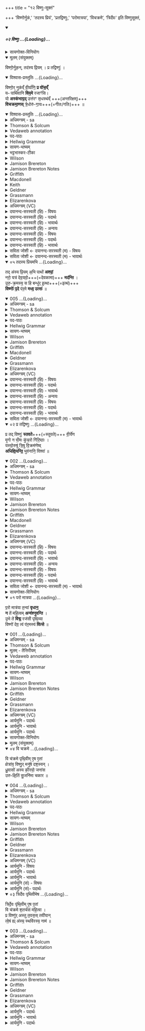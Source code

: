 +++
title = "१२ विष्णु-सूक्तं"

+++
'विष्णोर्नुकं,' 'तदस्य प्रियं', 'प्रतद्विष्णुः,' ‘परोमात्रया’, ‘विचक्रमे’, ‘त्रिर्देवः' इति विष्णुसूक्तं,

<div class="js_include" includetitle="false" newlevelforh1="5" unfilled url="/vedAH_yajuH/taittirIyam/brAhmaNam/sarva-prastutiH/2/8/3_saumyAdi-sUktAni/02_viShNuH">
<details open><summary><h5>०२ विष्णुः ...{Loading}...</h5></summary>
<details><summary>सायणोक्त-विनियोगः</summary>

5अथ 'वैष्णवं वामनमालभेत स्पर्धमानः' इत्यस्य पशोः सूक्ते प्रतीकत्रयं दर्शयति - 'विष्णोर्नु कं वीर्याणि' इति वपायाः पुरोनुवाक्या ।
सेयं 'युञ्जते मनः' इत्यत्र व्याख्याता ।
'प्र तद्विष्णुस्तवते' इति पुरोडाशस्य पुरोनुवाक्या । सेयं 'जुष्टो नरः' इत्यत्र व्याख्याता ॥
</details>
<details open><summary>मूलम् (संयुक्तम्)</summary>

विष्णो॒र्नुक॒न्, तद॑स्य प्रि॒यम् । प्र तद्विष्णुः॑ ।
</details>
<div class="js_include" includetitle="plain" newlevelforh1="5" title="विश्वास-प्रस्तुतिः" unfilled="" url="/vedAH_Rk/shAkalam/saMhitA/vishvAsa-prastutiH/01/154/01_viShNornu_kaM.md">
<details open><summary><h10>विश्वास-प्रस्तुतिः ...{Loading}...</h10></summary>


विष्णो॒र् नुक॑व्ँ वी॒र्या॑णि॒ **प्र वो॑च॒य्ँ**  
यᳶ पार्थि॑वानि **विम॒मे** रजाꣳ॑सि।  
यो **अस्क॑भाय॒द्** उत्त॑रꣳ स॒धस्थ॑व्ँ +++(अन्तरिक्षम्)+++  
**विचक्रमा॒णस्** त्रे॒धोरु॑-गा॒यः+++(=गीतः/‌गतिः)+++ ॥

</details>
</div>
<div class="js_include" includetitle="plain" newlevelforh1="5" title="विश्वास-प्रस्तुतिः" unfilled="" url="/vedAH_Rk/shAkalam/saMhitA/sarvASh_TIkAH/01/154/01_viShNornu_kaM.md">
<details open><summary><h10>विश्वास-प्रस्तुतिः ...{Loading}...</h10></summary>
<details><summary>अधिमन्त्रम् - sa</summary>

- देवता - विष्णुः
- ऋषिः - दीर्घतमा औचथ्यः
- छन्दः - त्रिष्टुप्
</details>
<details><summary>Thomson & Solcum</summary>

वि꣡ष्णोर् नु꣡ कं वीरि꣡याणि प्र꣡ वोचं  
यः꣡ पा꣡र्थिवानि विममे꣡ र꣡जांसि  
यो꣡ अ꣡स्कभायद् उ꣡त्तरं सध꣡स्थं  
विचक्रमाण꣡स् त्रे᳐धो꣡रुगायः꣡
</details>
<details><summary>Vedaweb annotation</summary>

###################### Strata
Strophic

###################### Pāda-label
genre M  
genre M  
genre M  
genre M
###################### Morph
kam ← kam (invariable)  
{}

nú ← nú (invariable)  
{}

prá ← prá (invariable)  
{}

vīryā̀ṇi ← vīryà- (nominal stem)  
{case:NOM, gender:N, number:PL}

víṣṇoḥ ← víṣṇu- (nominal stem)  
{case:ABL, gender:M, number:SG}

vocam ← √vac- (root)  
{number:SG, person:1, mood:INJ, tense:AOR, voice:ACT}

pā́rthivāni ← pā́rthiva- (nominal stem)  
{case:NOM, gender:N, number:PL}

rájāṁsi ← rájas- (nominal stem)  
{case:NOM, gender:N, number:PL}

vimamé ← √mā- 1 (root)  
{number:SG, person:3, mood:IND, tense:PRF, voice:MED}

yáḥ ← yá- (pronoun)  
{case:NOM, gender:M, number:SG}

áskabhāyat ← √skambhⁱ- (root)  
{number:SG, person:3, mood:IND, tense:IPRF, voice:ACT}

sadhástham ← sadhástha- (nominal stem)  
{case:NOM, gender:N, number:SG}

úttaram ← úttara- (nominal stem)  
{case:NOM, gender:N, number:SG}

yáḥ ← yá- (pronoun)  
{case:NOM, gender:M, number:SG}

tredhā́ ← tredhā́ (invariable)  
{}

urugāyáḥ ← urugāyá- (nominal stem)  
{case:NOM, gender:M, number:SG}

vicakramāṇáḥ ← √kramⁱ- (root)  
{case:NOM, gender:M, number:SG, tense:PRF, voice:MED}

</details>
<details><summary>पद-पाठः</summary>

विष्णोः॑ । नु । क॒म् । वी॒र्या॑णि । प्र । वो॒च॒म् । यः । पार्थि॑वानि । वि॒ऽम॒मे । रजां॑सि ।  
यः । अस्क॑भायत् । उत्ऽत॑रम् । स॒धऽस्थ॑म् । वि॒ऽच॒क्र॒मा॒णः । त्रे॒धा । उ॒रु॒ऽगा॒यः ॥
</details>
<details><summary>Hellwig Grammar</summary>

-   *viṣṇor* ← *viṣṇoḥ* ← *viṣṇu*
- \[noun\], genitive, singular, masculine
- “Vishnu; Krishna; Viṣṇu; Om; Shiva.”
------------------------------------------------------------------------
- *nu*
- \[adverb\]
- “now; already.”
------------------------------------------------------------------------
- *kaṃ* ← *kam* ← *kaṃ*
- \[adverb\]
- “kaṃ \[word\].”
------------------------------------------------------------------------
- *vīryāṇi* ← *vīrya*
- \[noun\], accusative, plural, neuter
- “potency; vīrya; heroism; potency; strength; semen; power; deed;
    active agent; efficacy; vīryapāramitā; gold; vigor; vīrya \[word\];
    virility; manfulness; jewel; force.”
------------------------------------------------------------------------
- *pra*
- \[adverb\]
- “towards; ahead.”
------------------------------------------------------------------------
- *vocaṃ* ← *vocam* ← *vac*
- \[verb\], singular, Aorist inj. (proh.)
- “say; describe; name; tell; address; enumerate; call; state; teach;
    explain; say; declare; speak; define; declare; order; address;
    recommend; answer; deem; recite; approve; proclaim; indicate;
    determine; mention; designate.”
------------------------------------------------------------------------
- *yaḥ* ← *yad*
- \[noun\], nominative, singular, masculine
- “who; which; yat \[pronoun\].”
------------------------------------------------------------------------
- *pārthivāni* ← *pārthiva*
- \[noun\], accusative, plural, neuter
- “earthly; earthen; mundane; royal; tellurian; sublunar.”
------------------------------------------------------------------------
- *vimame* ← *vimā* ← *√mā*
- \[verb\], singular, Perfect indicative
- “arrange; distribute; barter; measure; fixate.”
------------------------------------------------------------------------
- *rajāṃsi* ← *rajas*
- \[noun\], accusative, plural, neuter
- “powder; menorrhea; dust; Rajas; atmosphere; rajas; pollen; passion;
    rajas \[word\]; sindūra; rust; tin; impurity; dark; sky.”
------------------------------------------------------------------------
- *yo* ← *yaḥ* ← *yad*
- \[noun\], nominative, singular, masculine
- “who; which; yat \[pronoun\].”
------------------------------------------------------------------------
- *askabhāyad* ← *askabhāyat* ← *skabhāy* ← *√skambh*
- \[verb\], singular, Imperfect
------------------------------------------------------------------------
- *uttaraṃ* ← *uttaram* ← *uttara*
- \[noun\], accusative, singular, neuter
- “northern; following; upper; additional; better; more(a); last;
    concluding; superior; later(a); uttara \[word\]; prevailing; future;
    left; northerly; northerly; higher; second; dominant; excellent;
    chief(a).”
------------------------------------------------------------------------
- *sadhasthaṃ* ← *sadhastham* ← *sadhastha*
- \[noun\], accusative, singular, neuter
- “dwelling; location; home.”
------------------------------------------------------------------------
- *vicakramāṇas* ← *vicakramāṇaḥ* ← *vikram* ← *√kram*
- \[verb noun\], nominative, singular
- “act heroicly; stride.”
------------------------------------------------------------------------
- *tredhorugāyaḥ* ← *tredhā*
- \[adverb\]
- “threefold.”
------------------------------------------------------------------------
- *tredhorugāyaḥ* ← *uru*
- \[noun\]
- “wide; broad; great; uru \[word\]; much(a); excellent.”
------------------------------------------------------------------------
- *tredhorugāyaḥ* ← *gāyaḥ* ← *gāya*
- \[noun\], nominative, singular, masculine
------------------------------------------------------------------------
</details>
<details><summary>सायण-भाष्यम्</summary>

हे नराः **विष्णोः** व्यापनशीलस्य देवस्य **वीर्याणि** वीरकर्माणि **नु** **कम्** अतिशीघ्रं **प्र** **वोचम्** प्रब्रवीमि । अत्र यद्यपि नु कम् इति पदद्वयं तथापि यास्केन ' नवोत्तराणि पदानि ' (नि. ३. १३ ) इत्युक्तत्वात् शाखान्तरे एकत्वेन पाठाच्च नु इत्येतस्मिन्नेवार्थे नु कम् इति पदद्वयम् । कानि तानीति तत्राह । **यः** विष्णुः **पार्थिवानि** पृथिवीसंबन्धीनि **रजांसि** रञ्जनात्मकानि क्षित्यादिलोकत्रयाभिमानीनि अग्निवाय्वादित्यरूपाणि रजांसि **विममे** विशेषेण निर्ममे । अत्र त्रयो लोका अपि पृथिवी शब्दवाच्याः । तथा च मन्त्रान्तरं -- यदिन्द्राग्नी अवमस्यां पृथिव्यां मध्यमस्यां परमस्यामुत स्थः ( ऋ. सं. १. १०८.९) इति। तैत्तिरीयेऽपि - योऽस्यां पृथिव्यामस्यायुषा' इत्युपक्रम्य ‘यो द्वितीयस्यां तृतीयस्यां पृथिव्याम्' (तै. सं. १. २. १२. १ ) इति । तस्मात् लोकत्रयस्य पृथिवीशब्दवाच्यत्वम् । किंच **यः** च विष्णुः **उत्तरम्** उद्गततरमतिविस्तीर्णं **सधस्थं** सहस्थानं लोकत्रयाश्रयभूतमन्तरिक्षम् **अस्कभायत्** तेषामाधारत्वेन स्तम्भितवान् निर्मितवानित्यर्थः । अनेन अन्तरिक्षाश्रितं लोकत्रयमपि सृष्टवानित्युक्तं भवति । यद्वा । यो विष्णुः पार्थिवानि पृथिवीसंबन्धीनि रजांसि पृथिव्या अधस्तनसप्तलोकान् विममे विविधं निर्मितवान् । रजःशब्दो लोकवाची,  ‘ लोका रजांस्युच्यन्ते । इति यास्केनोक्तत्वात् । किंच यश्चोत्तरम् उद्गततरम् उत्तरभाविनं सधस्थं सहस्थानं पुण्यकृतां सहनिवासयोग्यं भूरादिलोकसप्तकम् अस्कभायत् स्कम्भितवान् सृष्टवानित्यर्थः ॥ स्कम्भेः 'स्तम्भुस्तुम्भु  इति विहितस्य श्नः छन्दसि शायजपि' इति व्यत्ययेन शायजादेशः ॥ अथवा पार्थिवानि पृथिवीनिमित्तकानि रजांसि लोकान् विममे । भूरादिलोकत्रयमित्यर्थः । भूम्याम् उपार्जितकर्मभोगार्थत्वात् इतरलोकानां तत्कारणत्वम्। किंच यश्चोत्तरम् उत्कृष्टतरं सर्वेषां लोकानामुपरिभूतम् । अपुनरावृत्तेः तस्योत्कृष्टत्वम् । सधस्थम् उपासकानां सहस्थानं सत्यलोकमस्कभायत् स्कम्भितवान् ध्रुवं स्थापितवानित्यर्थः । किं कुर्वन् । **त्रेधा** **विचक्रमाणः** त्रिप्रकारं स्वसृष्टान् लोकान्विविधं क्रममाणः । विष्णोस्त्रेधा क्रमणम् इदं विष्णुर्वि चक्रमे ' ( ऋ. सं. १, २२, १७ ) इत्यादिश्रुतिषु प्रसिद्धम् । अत एव **उरुगायः** उरुभिः महद्भिः गीयमानः अतिप्रभूतं गीयमानो वा । य एवं कृतवान् तादृशस्य विष्णोर्वीर्याणि प्र वोचम् ॥
</details>
<details><summary>भट्टभास्कर-टीका</summary>

**नुकम्** इति क्षिप्रनाम । विष्णोर् **वीर्याणि** वीरकर्माणि **प्रवोचं** प्रकर्षेण ब्रवीमि । छान्दसो लुङ् । 'बहुलं छन्दस्यमाङ्योगेपि' इत्यडभावः । विष्णुर् विशेष्यते - **यः पार्थिवानि** पृथिव्य्-अन्तरिक्ष-द्युलोक-भवानि । पृथिवीशब्देन त्रयो लोका उच्यन्ते, यथा 'यो द्वितीयस्यां तृतीयस्यां पृथिव्याम्' इति ।+++(5)+++ 'पृथिव्या ञाञौ' इत्यञ्प्रत्ययः । यः पार्थिवानि **रजांसि** ज्योतींषि आग्ना-विद्युत्-सूर्यात्मकानि **विममे** विनिर्मितवान् । यद्वा - **पार्थिवानि** पृथुषु भवानि रजांसि वसूनी विममे ।

किञ्च - **य उत्तरं सधस्थं** संस्थानं सर्वेषाम् अन्तरिक्षम् । 'सुपि स्थः' इति कः । 'सधमाधस्थयोः' इति सधादेश । तद् **अस्कभायत्** अस्तम्भयत् अधारयत् । अस्कभ्नाद् इति वक्तव्ये 'स्तन्भुस्तुन्भुस्कन्भुस्कुन्भुस्कुञ्भ्यः श्नुश्च' इति श्नाप्रत्ययः । 'छन्दसि शायजपि' इति व्यत्ययेन हेरभावेपि श्नश्शायजादेशः ।

किं कुर्वन्न् इत्य् आह – **विचक्रमाणस् त्रेधा** त्रिषु लोकेषु विभज्य क्रममाणः पदत्रयं कुर्वन् । लिटः कानजादेशः । **उरुगायः** उरुभिर् महात्मभिर् गायत इति उरुगायः । कै गै शब्दे, घञि 'आतो युक्चिण्कृतोः' इति युक्, थाथादिना उत्तरपदान्तोदात्तत्वम् । यद्वा - उरुभिर् गन्तव्यः । गाङ् गतौ । य इत्थमित्थमकरोत्तस्य विष्णोर्वीर्यार्णि प्रवोचम् स मेधीदार्ढ्यं करोत्विति ॥
</details>
<details><summary>Wilson</summary>

##################### English translation:

“Earnetly I glorify the exploits of **Viṣṇu**, who made the **three worlds**; who sustained the lofty aggregate site (of the spheres); thrice traversing (the whole); who is praised by the exalted.”

##################### Commentary by Sāyaṇa: Ṛgveda-bhāṣya

Pārthivāni vimame rajāṃsi = lit. he made the earthly regions;

**Pṛthivī** = three worlds: atra trayo lokā api pṛthivī śabdavācyā; **Indra** and **Agni** are said to abide in the lower, middle and upper pṛthivī or world-- yad indrāgnī avamasyām pṛthīvyām madhyamasyām paramasyam uta **stha** (RV. 1.108.9; **Taittirīya** **Saṃhitā** 1.2.12.1); seven lower lokās are also included in the word pṛthivī;or, the term is limited to the three regions addressed in prayer, bhūḥ **bhuvar** **svar**; who sustained the lofty: uttaram sadhastham askabhāyat: sadastha = the firmament, as the asylum of the three regions-- lokatrayāśrayabhūtam antarikṣam; or, the seven regions above the earth; or, the highest region of all, whence there is no return; or the above of the righteous, the **satya-loka**;

Askabhāyat = nirmitavān, created; thrice traversing: vicakramāṇas tredhā (idam viṣṇurvi cakrame: RV. 1.22.17); traversing in various ways in own created worlds
</details>
<details><summary>Jamison Brereton</summary>

Now shall I proclaim the heroic deeds of Viṣṇu, who measured out the  earthly realms,  
who propped up the higher seat, having stridden out three times, the  wide-ranging one.
</details>
<details><summary>Jamison Brereton Notes</summary>

The hymn begins with an almost exact echo of the famous opening pāda of the Indra hymn I.32 índrasya nú vīryā̀ṇi prá vocam. In place of índrasya we have víṣṇoḥ and the missing syllable is made up by inserting the fairly functionless particle kam after nú.
</details>
<details><summary>Griffith</summary>

I WILL declare the mighty deeds of Visnu, of him who measured out the earthly regions,  
     Who propped the highest place of congregation, thrice setting down his footstep, widely striding.
</details>
<details><summary>Macdonell</summary>

I will proclaim the mighty deeds of Viṣṇu, Of him who measured out the earthly spaces; Who, firmly propping up the higher station, Strode out in triple regions, widely pacing.
</details>
<details><summary>Keith</summary>

I shall proclaim the mighty deeds of Visnu  
Who meted out the spaces of the earth,  
Who established the highest abode,  
Stepping thrice, the far-goer.
</details>
<details><summary>Geldner</summary>

Des Vishnu Heldentaten will ich nun verkünden, der die irdischen Räume durchmessen hat, der die obere Wohnstätte stützte, nachdem er dreimal ausgeschritten war, der Weitschreiter.
</details>
<details><summary>Grassmann</summary>

Des Vischnu grosse Thaten will ich preisen, der weit durchmessen hat der Erde Räume, Befestigt hat den höchsten Sitz des Himmels, dreimal ausschreitend mit gewalt'gen Schritten.
</details>
<details><summary>Elizarenkova</summary>

Я хочу сейчас провозгласить героические деяния Вишну  
Который измерил земные пространства,  
Который укрепил верхнее общее жилище,  
Трижды шагнув, (он,) далеко идущий.
</details>
<details><summary>अधिमन्त्रम् (VC)</summary>

- विष्णुः
- दीर्घतमा औचथ्यः
- विराट्त्रिष्टुप्
- धैवतः
</details>
<details><summary>दयानन्द-सरस्वती (हि) - विषयः</summary>

अब छः ऋचावाले १५४ एकसौ चौपनवें सूक्त का प्रारम्भ है। उसके प्रथम मन्त्र में ईश्वर और मुक्तिपद का वर्णन करते हैं ।
</details>
<details><summary>दयानन्द-सरस्वती (हि) - पदार्थः</summary>

पदार्थान्वयभाषाः -  हे मनुष्यो ! (यः) जो (पार्थिवानि) पृथिवी में विदित (रजांसि) लोकों को अर्थात् पृथिवी में विख्यात सब स्थलों को (नु) शीघ्र (विममे) अनेक प्रकार से रचता वा (यः) जो (उरुगायः) बहुत वेदमन्त्रों से गाया जाता वा स्तुति किया जाता (उत्तरम्) प्रलय से अनन्तर (सधस्थम्) एक साथ के स्थान को (त्रेधा) तीन प्रकार से (विचक्रमाणः) विशेषकर कँपाता हुआ (अस्कभायत्) रोकता है उस (विष्णोः) सर्वत्र व्याप्त होनेवाले परमेश्वर के (वीर्याणि) पराक्रमों को (प्र वोचम्) अच्छे प्रकार कहूँ और उससे (कम्) सुख पाऊँ वैसे तुम करो ॥ १ ॥
</details>
<details><summary>दयानन्द-सरस्वती (हि) - भावार्थः</summary>

भावार्थभाषाः -  जैसे सूर्य अपनी आकर्षण शक्ति से सब भूगोलों को धारण करता है, वैसे सूर्य्यादि लोक, कारण और जीवों को जगदीश्वर धारण कर रहा है। जो इन असंख्य लोकों को शीघ्र निर्माण करता और जिसमें प्रलय को प्राप्त होते हैं, वही सबको उपासना करने योग्य है ॥ १ ॥
</details>
<details><summary>दयानन्द-सरस्वती (हि) - अन्वयः</summary>

अन्वय:  हे मनुष्या यः पार्थिवानि रजांसि नु विममे य उरुगाय उत्तरं सधस्थं त्रेधा विचक्रमाणोऽस्कभायत्तस्य विष्णोर्वीर्याणि प्रवोचमनेन कं प्राप्नुयां तथा यूयमपि कुरुत ॥ १ ॥
</details>
<details><summary>दयानन्द-सरस्वती (हि) - विषयः</summary>

अथेश्वरमुक्तिपदवर्णनमाह ।
</details>
<details><summary>दयानन्द-सरस्वती (हि) - पदार्थः</summary>

पदार्थान्वयभाषाः -  (विष्णोः) वेवेष्टि व्याप्नोति सर्वत्र स विष्णुस्तस्य (नु) सद्यः (कम्) सुखम् (वीर्याणि) पराक्रमान् (प्र) (वोचम्) वदेयम् (यः) (पार्थिवानि) पृथिव्यां विदितानि (विममे) (रजांसि) लोकान् (यः) (अस्कभायत्) स्तभ्नाति (उत्तरम्) प्रलयादनन्तरं कारणाख्यम् (सधस्थम्) सहस्थानम् (विचक्रमाणः) विशेषेण प्रचालयन् (त्रेधा) त्रिभिः प्रकारैः (उरुगायः) य उरुभिर्बहुभिर्मन्त्रैर्गीयते स्तूयते वा ॥ १ ॥
</details>
<details><summary>दयानन्द-सरस्वती (हि) - भावार्थः</summary>

भावार्थभाषाः -  यथा सूर्यः स्वाकर्षणेन सर्वान् भूगोलान् धरति तथा सूर्यादींल्लोकान् कारणं जीवांश्च जगदीश्वरो धत्ते य इमानसंख्यलोकान् सद्यो निर्ममे यस्मिन्निमे प्रलीयन्ते च स एव सर्वैरुपास्यः ॥ १ ॥
</details>
<details><summary>सविता जोशी ← दयानन्द-सरस्वती (म) - विषयः</summary>

या सूक्तांत परमेश्वर व मुक्तीचे वर्णन आहे. या सूक्ताच्या अर्थाची मागच्या सूक्ताच्या अर्थाबरोबर संगती जाणली पाहिजे. ॥
</details>
<details><summary>सविता जोशी ← दयानन्द-सरस्वती (म) - भावार्थः</summary>

भावार्थभाषाः -  जसा सूर्य आपल्या आकर्षणशक्तीने संपूर्ण भूगोलाला धारण करतो तसे सूर्य इत्यादी लोक, कारण व जीव यांना जगदीश्वर धारण करीत आहे. जो या असंख्य लोकांना निर्माण करतो, ज्याच्यात प्रलय होतो त्याचीच सर्वांनी उपासना केली पाहिजे. ॥ १ ॥
</details>
</details>
</div>
<div class="js_include" includetitle="false" newlevelforh1="5" unfilled="" url="/vedAH_Rk/shAkalam/saMhitA/vishvAsa-prastutiH/01/154/05_tadasya_priyamabhi.md">
<details open><summary><h10>०५ तदस्य प्रियमभि ...{Loading}...</h10></summary>


तद् अ॑स्य प्रि॒यम् अ॒भि पाथो॑ **अश्यां॒**  
नरो॒ यत्र॑ देव॒यवो॒+++(=देवकामा)+++ **मद॑न्ति** ।  
उ॒रु॒-क्र॒मस्य॒ स हि बन्धु॑र् इ॒त्था+++(=इत्थं)+++  
**विष्णोः॑ प॒दे** प॑र॒मे **मध्व॒ उत्सः॑** ॥

</details>
</div>
<div class="js_include" includetitle="false" newlevelforh1="5" unfilled="" url="/vedAH_Rk/shAkalam/saMhitA/sarvASh_TIkAH/01/154/05_tadasya_priyamabhi.md">
<details open><summary><h10>005 ...{Loading}...</h10></summary>
<details><summary>अधिमन्त्रम् - sa</summary>

- देवता - विष्णुः
- ऋषिः - दीर्घतमा औचथ्यः
- छन्दः - त्रिष्टुप्
</details>
<details><summary>Thomson & Solcum</summary>

त꣡द् अस्य प्रिय꣡म् अभि꣡ पा꣡थो अश्यां  
न꣡रो य꣡त्र देवय꣡वो म꣡दन्ति  
उरुक्रम꣡स्य स꣡ हि꣡ ब꣡न्धुर् इत्था꣡  
वि꣡ष्णोः पदे꣡ परमे꣡ म꣡ध्व उ꣡त्सः
</details>
<details><summary>Vedaweb annotation</summary>

###################### Strata
Strophic

###################### Pāda-label
genre M  
genre M  
genre M  
genre M
###################### Morph
abhí ← abhí (invariable)  
{}

asya ← ayám (pronoun)  
{case:GEN, gender:M, number:SG}

aśyām ← √naś- 1 (root)  
{number:SG, person:1, mood:OPT, tense:AOR, voice:ACT}

pā́thaḥ ← pā́thas- (nominal stem)  
{case:NOM, gender:N, number:SG}

priyám ← priyá- (nominal stem)  
{case:NOM, gender:N, number:SG}

tát ← sá- ~ tá- (pronoun)  
{case:NOM, gender:N, number:SG}

devayávaḥ ← devayú- (nominal stem)  
{case:NOM, gender:M, number:PL}

mádanti ← √mad- (root)  
{number:PL, person:3, mood:IND, tense:PRS, voice:ACT}

náraḥ ← nár- (nominal stem)  
{case:NOM, gender:M, number:PL}

yátra ← yátra (invariable)  
{}

bándhuḥ ← bándhu- (nominal stem)  
{case:NOM, gender:M, number:SG}

hí ← hí (invariable)  
{}

itthā́ ← itthā́ (invariable)  
{}

sá ← sá- ~ tá- (pronoun)  
{case:NOM, gender:M, number:SG}

urukramásya ← urukramá- (nominal stem)  
{case:GEN, gender:M, number:SG}

mádhvaḥ ← mádhu- (nominal stem)  
{case:GEN, gender:N, number:SG}

padé ← padá- (nominal stem)  
{case:LOC, gender:N, number:SG}

paramé ← paramá- (nominal stem)  
{case:LOC, gender:N, number:SG}

útsaḥ ← útsa- (nominal stem)  
{case:NOM, gender:M, number:SG}

víṣṇoḥ ← víṣṇu- (nominal stem)  
{case:GEN, gender:M, number:SG}

</details>
<details><summary>पद-पाठः</summary>

तत् । अ॒स्य॒ । प्रि॒यम् । अ॒भि । पाथः॑ । अ॒श्या॒म् । नरः॑ । यत्र॑ । दे॒व॒ऽयवः॑ । मद॑न्ति ।  
उ॒रु॒ऽक्र॒मस्य॑ । सः । हि । बन्धुः॑ । इ॒त्था । विष्णोः॑ । प॒दे । प॒र॒मे । मध्वः॑ । उत्सः॑ ॥
</details>
<details><summary>Hellwig Grammar</summary>

-   *tad* ← *tat* ← *tad*
- \[noun\], accusative, singular, neuter
- “this; he,she,it (pers. pron.); respective(a); that; nominative;
    then; particular(a); genitive; instrumental; accusative; there; tad
    \[word\]; dative; once; same.”
------------------------------------------------------------------------
- *asya* ← *idam*
- \[noun\], genitive, singular, masculine
- “this; he,she,it (pers. pron.); here.”
------------------------------------------------------------------------
- *priyam* ← *priya*
- \[noun\], accusative, singular, neuter
- “beloved; pleasant; dear; fond(p); wanted; priya \[word\]; favorite;
    good; liked; suitable; proper.”
------------------------------------------------------------------------
- *abhi*
- \[adverb\]
- “towards; on.”
------------------------------------------------------------------------
- *pātho* ← *pāthaḥ* ← *pāthas*
- \[noun\], accusative, singular, neuter
- “pāthas \[word\]; water; place.”
------------------------------------------------------------------------
- *aśyāṃ* ← *aśyām* ← *aś*
- \[verb\], singular, Aorist optative
- “get; reach; enter (a state).”
------------------------------------------------------------------------
- *naro* ← *naraḥ* ← *nṛ*
- \[noun\], nominative, plural, masculine
- “man; man; nṛ \[word\]; crew; masculine.”
------------------------------------------------------------------------
- *yatra*
- \[adverb\]
- “wherein; once \[when\].”
------------------------------------------------------------------------
- *devayavo* ← *devayavaḥ* ← *devayu*
- \[noun\], nominative, plural, masculine
- “devout; devoted.”
------------------------------------------------------------------------
- *madanti* ← *mad*
- \[verb\], plural, Present indikative
- “rut; intoxicate; delight; revel; rejoice; drink; ramp; exult.”
------------------------------------------------------------------------
- *urukramasya* ← *urukrama*
- \[noun\], genitive, singular, masculine
- “Vishnu.”
------------------------------------------------------------------------
- *sa* ← *tad*
- \[noun\], nominative, singular, masculine
- “this; he,she,it (pers. pron.); respective(a); that; nominative;
    then; particular(a); genitive; instrumental; accusative; there; tad
    \[word\]; dative; once; same.”
------------------------------------------------------------------------
- *hi*
- \[adverb\]
- “because; indeed; for; therefore; hi \[word\].”
------------------------------------------------------------------------
- *bandhur* ← *bandhuḥ* ← *bandhu*
- \[noun\], nominative, singular, masculine
- “relative; bandhu \[word\]; association; friend; kin.”
------------------------------------------------------------------------
- *itthā*
- \[adverb\]
- “thus; here.”
------------------------------------------------------------------------
- *viṣṇoḥ* ← *viṣṇu*
- \[noun\], genitive, singular, masculine
- “Vishnu; Krishna; Viṣṇu; Om; Shiva.”
------------------------------------------------------------------------
- *pade* ← *pada*
- \[noun\], locative, singular, neuter
- “word; location; foot; footprint; pada \[word\]; verse; footstep;
    metrical foot; situation; dwelling; state; step; mark; position;
    trace; construction; animal foot; way; moment; social station;
    topographic point; path; residence; site; topic.”
------------------------------------------------------------------------
- *parame* ← *parama*
- \[noun\], locative, singular, neuter
- “extreme; best; excellent; highest; highest; devoted(p); maximal;
    distant; parama \[word\]; very; farthermost.”
------------------------------------------------------------------------
- *madhva* ← *madhvaḥ* ← *madhu*
- \[noun\], genitive, singular, neuter
- “honey; alcohol; sweet; nectar; madhu \[word\].”
------------------------------------------------------------------------
- *utsaḥ* ← *utsa*
- \[noun\], nominative, singular, masculine
- “spring; fountain; utsa \[word\]; well.”
------------------------------------------------------------------------
</details>
<details><summary>सायण-भाष्यम्</summary>

**अस्य** महतो विष्णोः **प्रियं** प्रियभूतं **तत्** सर्वैः सेव्यत्वेन प्रसिद्धं **पाथः** । अन्तरिक्षनामैतत्,  ‘पाथोऽन्तरिक्षं पथा व्याख्यातम्' (निरु. ६. ७) इति यास्केनोक्तत्वात्। अविनश्वरं ब्रह्मलोकमित्यर्थः। **अश्याम्** व्याप्नुयाम् । तदेव विशेष्यते । **यत्र** स्थाने **देवयवः** देवं द्योतनस्वभावं विष्णुमात्मन इच्छन्तो यज्ञदानादिभिः प्राप्तुमिच्छन्तः **नरः** **मदन्ति** तृप्तिमनुभवन्ति । तदश्यामित्यन्वयः । पुनरपि तदेव विशेष्यते । **उरुक्रमस्य** अत्यधिकं सर्वं जगदाक्रममाणस्य तत्तदात्मना अत एब **विष्णोः** व्यापकस्य परमेश्वरस्य **परमे** उत्कृष्टे निरतिशये केवलसुखात्मके **पदे** स्थाने **मध्वः** मधुरस्य **उत्सः** निष्यन्दो वर्तते । तदश्याम् । यत्र क्षुत्तृष्णाजरामरणपुनरावृत्त्यादिभयं नास्ति संकल्पमात्रेण अमृतकुल्यादिभोगा: प्राप्यन्ते तादृशमित्यर्थः। ततोऽधिकं नास्तीत्याह । **इत्था** इत्थमुक्तप्रकारेण **स** **हि** **बन्धुः** स खलु सर्वेषां सुकृतिनां बन्धुभूतो हितकरः वा तस्य पदं प्राप्तवतां न पुनरावृत्तेः ।  ‘ न च पुनरावर्तते ' इति श्रुतेस्तस्य बन्धुत्वम् । हिशब्दः सर्वश्रुतिस्मृतिपुराणादिप्रसिद्धिद्योतनार्थः ॥

__________________

4अथ चतुर्थीमाह - देवयवो देवानिच्छन्तो नरो यजमाना यत्र भागीरथीजले मदन्ति हृष्यन्ति । अस्य विष्णोः प्रियं तत्पाथो भागीरथीजलं अभ्यश्यां अभितो व्याप्तवान् । उरुक्रमस्य विस्तीर्णपादस्य विष्णोः परमे पदे तृतीये पादे बन्धुः संबद्धो मध्वो मधुर उत्सो भागीरथीप्रवाह इत्था हि एवंविधः । हिशब्दः सर्वलोकप्रसिद्धिद्योतनार्थः ॥

</details>
<details><summary>Wilson</summary>

##################### English translation:

“May I attain his favourite path, in which god-seeking men delight; (the path) of that wide-stepping **Viṣṇu**, in whose exalted station there is a (perpetual) flow of felicity; for to such a degree is he the friend (of the pious).”

##################### Commentary by Sāyaṇa: Ṛgveda-bhāṣya

His favourite path: the firmament: patho anatarikṣam
</details>
<details><summary>Jamison Brereton</summary>

Might I reach that dear cattle-pen of his, where men seeking the gods  find elation,  
for exactly that is the bond to the wide-striding one: the wellspring of  honey in the highest step of Viṣṇu.
</details>
<details><summary>Griffith</summary>

May I attain to that his well-loved mansion where men devoted to the Gods are happy.  
     For there springs, close akin to the Wide-Strider, the well of meath in Visnu's highest footstep.
</details>
<details><summary>Macdonell</summary>

I would attain to that his dear dominion Where men devoted to the gods do revel. In the wide-striding Viṣṇu's highest footstep There is a spring of mead: such is our kinship.
</details>
<details><summary>Geldner</summary>

An seinen lieben Zufluchtsort möchte ich gelangen, an dem die gottergebenen Männer schwelgen, denn dort ist diese Genossenschaft des Weitschreitenden. In der höchsten Fußspur des Vishnu ist der Quell des Honigs.
</details>
<details><summary>Grassmann</summary>

O möcht' ich seinen lieben Sitz erreichen, in dem die frommen Männer selig leben; Denn das sind recht des mächt'gen Schreiters Freunde, und Süsses quillt an Vischnu's höchster Fussspur.
</details>
<details><summary>Elizarenkova</summary>

Я хотел бы достигнуть этого милого убежища его,  
Где опьяняются мужи, преданные богам:  
В самом деле, ведь там родство широко шагающего.  
В высшем следе Вишну – источник меда.
</details>
<details><summary>अधिमन्त्रम् (VC)</summary>

- विष्णुः
- दीर्घतमा औचथ्यः
- त्रिष्टुप्
- धैवतः
</details>
<details><summary>दयानन्द-सरस्वती (हि) - विषयः</summary>

फिर उसी विषय को अगले मन्त्र में कहा है ।
</details>
<details><summary>दयानन्द-सरस्वती (हि) - पदार्थः</summary>

पदार्थान्वयभाषाः -  मैं (यत्र) जिसमें (देवयवः) दिव्य भोगों की कामना करनेवाले (नरः) अग्रगन्ता उत्तम जन (मदन्ति) आनन्दित होते हैं (तत्) उस (अस्य) इस (उरुक्रमस्य) अनन्त पराक्रमयुक्त (विष्णोः) व्यापक परमात्मा के (प्रियम्) प्रिय (पाथः) मार्ग को (अभ्यश्याम्) सब ओर से प्राप्त होऊँ, जिस परमात्मा के (परमे) अत्युत्तम (पदे) प्राप्त होने योग्य मोक्ष पद में (मधवः) मधुरादि गुणयुक्त पदार्थ का (उत्सः) कूपसा तृप्ति करनेवाला गुण वर्त्तमान है (सः, हि) वही (इत्था) इस प्रकार से हमारा (बन्धुः) भाई के समान दुःख विनाश करने से सुख देनेवाला है ॥ ५ ॥
</details>
<details><summary>दयानन्द-सरस्वती (हि) - भावार्थः</summary>

भावार्थभाषाः -  इस मन्त्र में उपमा और वाचकलुप्तोपमालङ्कार हैं। जो परमेश्वर की वेदद्वारा दी हुई आज्ञा के अनुकूल चलते हैं, वे मोक्ष सुख को प्राप्त होते हैं। जैसे जन बन्धु को प्राप्त होकर सहायता को पाते हैं वा प्यासे जन मीठे जल से पूर्ण कुये को पाकर तृप्त होते हैं, वैसे परमेश्वर को प्राप्त होकर पूर्ण आनन्द को प्राप्त होते हैं ॥ ५ ॥
</details>
<details><summary>दयानन्द-सरस्वती (हि) - अन्वयः</summary>

अन्वय:  अहं यत्र देवयवो नरो मदन्ति तदस्योरुक्रमस्य विष्णोः प्रियं पाथोभ्यश्यां यस्य परमे पदे मध्व उत्सइव तृप्तिकरो गुणो वर्त्तते स हि इत्था नो बन्धुरिवास्ति ॥ ५ ॥
</details>
<details><summary>दयानन्द-सरस्वती (हि) - विषयः</summary>

पुनस्तमेव विषयमाह ।
</details>
<details><summary>दयानन्द-सरस्वती (हि) - पदार्थः</summary>

पदार्थान्वयभाषाः -  (तत्) (अस्य) (प्रियम्) येन प्रीणाति तत् (अभि) (पाथः) वर्त्म (अश्याम्) प्राप्नुयाम् (नरः) नेतारः (यत्र) यस्मिन् (देवयवः) ये देवान् दिव्यान् भोगान् कामयन्ते (मदन्ति) आनन्दयन्ति (उरुक्रमस्य) बहुपराक्रमस्य (सः) (हि) खलु (बन्धुः) दुःखविनाशकत्वेन सुखप्रदः (इत्था) अनेन प्रकारेण (विष्णोः) व्यापकस्य (पदे) प्राप्तव्ये (परमे) अत्युत्तमे मोक्षे पदे (मध्वः) मधुरादिरसयुक्तस्य (उत्सः) कूपइव तृप्तिकरः ॥ ५ ॥
</details>
<details><summary>दयानन्द-सरस्वती (हि) - भावार्थः</summary>

भावार्थभाषाः -  अत्रोपमावाचकलुप्तोपमालङ्कारौ। ये परमेश्वरेण वेदद्वारा दत्तमाज्ञामनुगच्छन्ति ते मोक्षसुखमश्नुवते। यथा जना बन्धुं प्राप्य सहायं लभन्ते तृषिता वा मधुरजलं कूपं प्राप्य तृप्यन्ति तथा परमेश्वरं प्राप्य पूर्णाऽनन्दा जायन्ते ॥ ५ ॥
</details>
<details><summary>सविता जोशी ← दयानन्द-सरस्वती (म) - भावार्थः</summary>

भावार्थभाषाः -  या मंत्रात उपमा व वाचकलुप्तोपमालंकार आहेत. जे परमेश्वराने वेदाद्वारे दिलेल्या आज्ञेप्रमाणे वागतात ते मोक्षसुख प्राप्त करतात. जसे लोक बंधूकडून साह्य प्राप्त करतात किंवा तृषार्त लोक विहिरीद्वारे मधुर जल प्राप्त करून तृप्त होतात तसे ते परमेश्वराला प्राप्त करून आनंद भोगतात. ॥ ५ ॥
</details>
</details>
</div>
<div class="js_include" includetitle="false" newlevelforh1="5" unfilled="" url="/vedAH_Rk/shAkalam/saMhitA/vishvAsa-prastutiH/01/154/02_pra_tadviShNuH.md">
<details open><summary><h10>०२ प्र तद्विष्णुः ...{Loading}...</h10></summary>


प्र तद् विष्णुः॑ **स्तवते**+++(=स्तूयते)+++ वी॒र्ये॑ण  
मृ॒गो न भी॒मः कु॑च॒रो गि॑रि॒ष्ठाः ।  
यस्यो॒रुषु॑ त्रि॒षु वि॒क्रम॑णेष्व्  
**अधिक्षि॒यन्ति॒** भुव॑नानि॒ विश्वा॑ ॥

</details>
</div>
<div class="js_include" includetitle="false" newlevelforh1="5" unfilled="" url="/vedAH_Rk/shAkalam/saMhitA/sarvASh_TIkAH/01/154/02_pra_tadviShNuH.md">
<details open><summary><h10>002 ...{Loading}...</h10></summary>
<details><summary>अधिमन्त्रम् - sa</summary>

- देवता - विष्णुः
- ऋषिः - दीर्घतमा औचथ्यः
- छन्दः - त्रिष्टुप्
</details>
<details><summary>Thomson & Solcum</summary>

प्र꣡ त꣡द् वि꣡ष्णु स्तवते वीरि꣡येण  
मृगो꣡ न꣡ भीमः꣡ कुचरो꣡ गिरिष्ठाः꣡  
य꣡स्योरु꣡षु त्रिषु꣡ विक्र꣡मणेषु  
अधिक्षिय꣡न्ति भु꣡वनानि वि꣡श्वा
</details>
<details><summary>Vedaweb annotation</summary>

###################### Strata
Strophic

###################### Pāda-label
genre M  
genre M  
genre M  
genre M
###################### Morph
prá ← prá (invariable)  
{}

stavate ← √stu- (root)  
{number:SG, person:3, mood:IND, tense:PRS, voice:MED}

tát ← sá- ~ tá- (pronoun)  
{case:NOM, gender:N, number:SG}

vīryèṇa ← vīryà- (nominal stem)  
{case:INS, gender:N, number:SG}

víṣṇuḥ ← víṣṇu- (nominal stem)  
{case:NOM, gender:M, number:SG}

bhīmáḥ ← bhīmá- (nominal stem)  
{case:NOM, gender:M, number:SG}

giriṣṭhā́ḥ ← giriṣṭhā́- (nominal stem)  
{case:NOM, gender:M, number:SG}

kucaráḥ ← kucará- (nominal stem)  
{case:NOM, gender:M, number:SG}

mr̥gáḥ ← mr̥gá- (nominal stem)  
{case:NOM, gender:M, number:SG}

ná ← ná (invariable)  
{}

triṣú ← trí- (nominal stem)  
{case:LOC, gender:N, number:PL}

urúṣu ← urú- (nominal stem)  
{case:LOC, gender:N, number:PL}

vikrámaṇeṣu ← vikrámaṇa- (nominal stem)  
{case:LOC, gender:N, number:PL}

yásya ← yá- (pronoun)  
{case:GEN, gender:M, number:SG}

adhikṣiyánti ← √kṣi- (root)  
{number:PL, person:3, mood:IND, tense:PRS, voice:ACT}

bhúvanāni ← bhúvana- (nominal stem)  
{case:NOM, gender:N, number:PL}

víśvā ← víśva- (nominal stem)  
{case:NOM, gender:N, number:PL}

</details>
<details><summary>पद-पाठः</summary>

प्र । तत् । विष्णुः॑ । स्त॒व॒ते॒ । वी॒र्ये॑ण । मृ॒गः । न । भी॒मः । कु॒च॒रः । गि॒रि॒ऽस्थाः ।  
यस्य॑ । उ॒रुषु॑ । त्रि॒षु । वि॒ऽक्रम॑णेषु । अ॒धि॒ऽक्षि॒यन्ति॑ । भुव॑नानि । विश्वा॑ ॥
</details>
<details><summary>Hellwig Grammar</summary>

-   *pra*
- \[adverb\]
- “towards; ahead.”
------------------------------------------------------------------------
- *tad* ← *tat* ← *tad*
- \[noun\], accusative, singular, neuter
- “this; he,she,it (pers. pron.); respective(a); that; nominative;
    then; particular(a); genitive; instrumental; accusative; there; tad
    \[word\]; dative; once; same.”
------------------------------------------------------------------------
- *viṣṇu* ← *viṣṇuḥ* ← *viṣṇu*
- \[noun\], nominative, singular, masculine
- “Vishnu; Krishna; Viṣṇu; Om; Shiva.”
------------------------------------------------------------------------
- *stavate* ← *stu*
- \[verb\], singular, Present indikative
- “laud; praise; declare; stu.”
------------------------------------------------------------------------
- *vīryeṇa* ← *vīrya*
- \[noun\], instrumental, singular, neuter
- “potency; vīrya; heroism; potency; strength; semen; power; deed;
    active agent; efficacy; vīryapāramitā; gold; vigor; vīrya \[word\];
    virility; manfulness; jewel; force.”
------------------------------------------------------------------------
- *mṛgo* ← *mṛgaḥ* ← *mṛga*
- \[noun\], nominative, singular, masculine
- “game; deer; animal; antelope; mṛga \[word\]; Mṛgaśiras.”
------------------------------------------------------------------------
- *na*
- \[adverb\]
- “not; like; no; na \[word\].”
------------------------------------------------------------------------
- *bhīmaḥ* ← *bhīma*
- \[noun\], nominative, singular, masculine
- “awful; amazing; terrific; enormous; bhīma \[word\]; fearful.”
------------------------------------------------------------------------
- *kucaro* ← *kucaraḥ* ← *kucara*
- \[noun\], nominative, singular, masculine
------------------------------------------------------------------------
- *giriṣṭhāḥ* ← *giriṣṭhā*
- \[noun\], nominative, singular, masculine
------------------------------------------------------------------------
- *yasyoruṣu* ← *yasya* ← *yad*
- \[noun\], genitive, singular, neuter
- “who; which; yat \[pronoun\].”
------------------------------------------------------------------------
- *yasyoruṣu* ← *uruṣu* ← *uru*
- \[noun\], locative, plural, neuter
- “wide; broad; great; uru \[word\]; much(a); excellent.”
------------------------------------------------------------------------
- *triṣu* ← *tri*
- \[noun\], locative, plural, neuter
- “three; tri/tisṛ \[word\].”
------------------------------------------------------------------------
- *vikramaṇeṣv* ← *vikramaṇeṣu* ← *vikramaṇa*
- \[noun\], locative, plural, neuter
------------------------------------------------------------------------
- *adhikṣiyanti* ← *adhikṣi* ← *√kṣi*
- \[verb\], plural, Present indikative
------------------------------------------------------------------------
- *bhuvanāni* ← *bhuvana*
- \[noun\], nominative, plural, neuter
- “Earth; being; world; bhuvana \[word\].”
------------------------------------------------------------------------
- *viśvā* ← *viśva*
- \[noun\], nominative, plural, neuter
- “all(a); whole; complete; each(a); viśva \[word\]; completely;
    wholly.”
------------------------------------------------------------------------
</details>
<details><summary>सायण-भाष्यम्</summary>

यस्येति वक्ष्यमाणत्वात् स इति अवगम्यते । स महानुभावः **वीर्येण** स्वकीयेन वीरकर्मणा पूर्वोक्तरूपेण **स्तवते** स्तूयते सर्वैः ॥ कर्मणि व्यत्ययेन शप् । वीर्येण स्तूयमानत्वे दृष्टान्तः । **मृगो** **न** सिंहादिरिव । यथा स्वविरोधिनो मृगयिता सिंहः **भीमः** भीतिजनकः **कुचरः** कुत्सितहिंसादिकर्ता दुर्गमप्रदेशगन्ता वा **गिरिष्ठाः** पर्वताद्युन्नतप्रदेशस्थायी सर्वैः स्तूयते । अस्मिन्नर्थे निरुक्तं - मृगो न भीमः कुचरो गिरिष्ठाः । मृग इव भीमः कुचरो गिरिष्ठा मृगो मार्ष्टेर्गतिकर्मणो भीमो बिभ्यत्यस्माद्भीष्मोऽप्येतस्मादेव । कुचर इति चरतिकर्म कुत्सितमथ चेद्देवताभिधानं क्वायं न चरतीति वा । गिरिष्ठा गिरिस्थायी गिरिः पर्वतः समुद्गीर्णो भवति पर्ववान् पर्वतः पर्व पुनः पृणातेः प्रीणातेर्वा' (निरु. १, २० ) इति । तद्वदयमपि मृगोऽन्वेष्टा शत्रूणां भीमो भयानकः सर्वेषां भीत्यपादानभूतः । परमेश्वराद्भीतिः ‘भीषास्माद्वातः पवते ' ( तै. आ. ८.८. १) इत्यादिश्रुतिषु प्रसिद्धा । किंच कुचरः शत्रुवधादिकुत्सितकर्मकर्ता कुषु सर्वासु भूमिषु लोकत्रये संचारी वा तथा गिरिष्ठाः गिरिवत् उच्छ्रितलोकस्थायी । यद्वा । गिरि मन्त्रादिरूपायां वाचि सर्वदा वर्तमानः । ईडशोऽयं स्वमहिम्ना स्तूयते । किंच **यस्य** विष्णोः **उरुषु** विस्तीर्णेषु त्रिसंख्याकेषु **विक्रमणेषु** पादप्रक्षेपेषु **विश्वा** सर्वाणि **भुवनानि** भूतजातानि **अधिक्षियन्ति** आश्रित्य निवसन्ति स विष्णुः स्तूयते ॥

________________
10अथ दशमीमाह - तत्तस्मिन्कर्मणि यजमानानां वीर्यार्थं विष्णुः प्रस्तवते प्रकर्षेण स्तूयते । कुचरो भूमौ वर्तमानो भीमो भयंकरो मृगो न सिंहो यथोर्ध्वमुत्प्लुत्य गिरिष्ठाः पर्वतस्थो भवति, तथा यस्य विष्णोः पूर्वं वामनस्य पश्चात्त्रिविक्रमत्वं गच्छत उरुषु विस्तीर्णेषु त्रिषु विक्रमणेषु विश्वा भुवनानि सर्वे लोका अधिक्षियन्ति आधिक्येन निवसन्ति । स विष्णुः स्तूयत हति पूर्वत्रान्वयः ॥
</details>
<details><summary>Wilson</summary>

##################### English translation:

“**Viṣṇu** is therefore glorified, that by his prowess he is like a fearful, ravenous, and mountain-haunting wild beast, and because of that in his three paces all worlds abide.”

##################### Commentary by Sāyaṇa: Ṛgveda-bhāṣya

Mountain-haunting wild beast: **mṛga** or **siṃha**, a lion, as applicable to Viṣṇu: one who seeks for his enemies to inflict punishment on them, and is therefore, fearful and fierce;

Giriṣṭhāḥ = he who dwells on high, or who abides in prayer and the like: mantrādirūpāyām vāci artamānaḥ
</details>
<details><summary>Jamison Brereton</summary>

In this way Viṣṇu will be praised for his heroic deed—(he who is) like a  fearsome wild beast, living in the mountains and roaming wherever it  wants,  
in whose three wide strides dwell all living beings.
</details>
<details><summary>Jamison Brereton Notes</summary>

The covert identification with Indra continues in pāda b, which is identical to X.180.2a, where Indra is the referent.
</details>
<details><summary>Griffith</summary>

For this his mighty deed is Visnu lauded, like some wild beast, dread, prowling, mountain-roaming;  
     He within whose three wide-extended paces all living creatures have their habitation.
</details>
<details><summary>Macdonell</summary>

Because of this his mighty deed is Viṣṇu Lauded, like some fierce beast that is much dreaded, That wanders as it lists, that haunts the mountains: He in whose three wide strides abide all creatures.
</details>
<details><summary>Geldner</summary>

Also wird Vishnu ob seiner Heldentat gepriesen, der umherschweifend im Gebirge haust wie das furchtbare wilde Tier, in dessen drei weiten Schritten alle Geschöpfe Wohnung finden.
</details>
<details><summary>Grassmann</summary>

Gerühmt wird Vischnu wegen dieser Grossthat, gleich wildem Löwen, der durch Berge schweifet, Er, unter dessen drei gewalt'gen Schritten die Wesen alle sichre Wohnung haben.
</details>
<details><summary>Elizarenkova</summary>

Вот прославляется Вишну за героическую силу,  
Страшный, как зверь, бродящий (неизвестно) где, живущий в горах,  
В трех широких шагах которого  
Обитают все существа.
</details>
<details><summary>अधिमन्त्रम् (VC)</summary>

- विष्णुः
- दीर्घतमा औचथ्यः
- विराट्त्रिष्टुप्
- धैवतः
</details>
<details><summary>दयानन्द-सरस्वती (हि) - विषयः</summary>

फिर उसी विषय को अगले मन्त्र में कहा है ।
</details>
<details><summary>दयानन्द-सरस्वती (हि) - पदार्थः</summary>

पदार्थान्वयभाषाः -  हे मनुष्यो ! (यस्य) जिस जगदीश्वर के निर्माण किये हुए (उरुषु) विस्तीर्ण (त्रिषु) जन्म, नाम और स्थान इन तीन (विक्रमणेषु) विविध प्रकार के सृष्टि-क्रमों में (विश्वा) समस्त (भुवनानि) लोक-लोकान्तर (अधिक्षियन्ति) आधाररूप से निवास करते हैं (तत्) वह (विष्णुः) सर्वव्यापी परमात्मा अपने (वीर्येण) पराक्रम से (कुचरः) कुटिलगामी अर्थात् ऊँचे-नीचे नाना प्रकार विषम स्थलों में चलने और (गिरिष्ठाः) पर्वत कन्दराओ में स्थिर होनेवाले (मृगः) हरिण के (न) समान (भीमः) भयङ्कर है और समस्त लोक-लोकान्तरों को (प्रस्तवते) प्रशंसित करता है ॥ २ ॥
</details>
<details><summary>दयानन्द-सरस्वती (हि) - भावार्थः</summary>

भावार्थभाषाः -  कोई भी पदार्थ ईश्वर और सृष्टि के नियम को उल्लङ्घ नहीं सकता है, जो धार्मिक जनों को मित्र के समान आनन्द देने, दुष्टों को सिंह के समान भय देने और न्यायादि गुणों का धारण करनेवाला परमात्मा है, वही सबका अधिष्ठाता और न्यायाधीश है, यह जानना चाहिये ॥ २ ॥
</details>
<details><summary>दयानन्द-सरस्वती (हि) - अन्वयः</summary>

अन्वय:  हे मनुष्या यस्य निर्मितेषूरुषु त्रिषु विक्रमणेषु विश्वा भुवनान्यधिक्षियन्ति तत् स विष्णुः स्ववीर्येण कुचरो गिरिष्ठा मृगो भीमो नेव विश्वाँल्लोकान् प्रस्तवते ॥ २ ॥
</details>
<details><summary>दयानन्द-सरस्वती (हि) - विषयः</summary>

पुनस्तमेव विषयमाह ।
</details>
<details><summary>दयानन्द-सरस्वती (हि) - पदार्थः</summary>

पदार्थान्वयभाषाः -  (प्र) (तत्) सः (विष्णुः) सर्वव्यापीश्वरः (स्तवते) स्तौति (वीर्येण) स्वपराक्रमेण (मृगः) (न) इव (भीमः) भयङ्करः (कुचरः) यः कुत्सितं चरति सः (गिरिष्ठाः) यो गिरौ तिष्ठति (यस्य) (उरुषु) विस्तीर्णेषु (त्रिषु) नामस्थानजन्मसु (विक्रमणेषु) विविधेषु सृष्टिक्रमेषु (अधिक्षियन्ति) आधाररूपेण निवसन्ति (भुवनानि) भवन्ति भूतानि येषु तानि लोकजातानि (विश्वा) सर्वाणि ॥ २ ॥
</details>
<details><summary>दयानन्द-सरस्वती (हि) - भावार्थः</summary>

भावार्थभाषाः -  अत्रोपमालङ्कारः। नहि कश्चिदपि पदार्थ ईश्वरसृष्टिनियमक्रममुल्लङ्घितुं शक्नोति यो धार्मिकाणां मित्रइवाह्लादप्रदो दुष्टानां सिंह इव भयप्रदो न्यायादिगुणधर्त्ता परमात्माऽस्ति स एव सर्वोषामधिष्ठाता न्यायाधीशोऽस्तीति वेदितव्यम् ॥ २ ॥
</details>
<details><summary>सविता जोशी ← दयानन्द-सरस्वती (म) - भावार्थः</summary>

भावार्थभाषाः -  कोणताही पदार्थ ईश्वर व सृष्टीच्या नियमाचे उल्लंघन करू शकत नाही, जो धार्मिक लोकांना मित्राप्रमाणे आनंद देणारा, दुष्टांना सिंहाप्रमाणे भयभीत करविणारा न्याय इत्यादी गुणांना धारण करणारा परमेश्वर आहे, तोच सर्वांचा अधिष्ठाता, न्यायाधीश आहे हे जाणले पाहिजे. ॥ २ ॥
</details>
</details>
</div>
<details><summary>सायणोक्त-विनियोगः</summary>

6अथ पुरोडाशस्य याज्यामाह - 
</details>
<div class="js_include" includetitle="false" newlevelforh1="5" unfilled="" url="/vedAH_Rk/shAkalam/saMhitA/vishvAsa-prastutiH/07/099/01_paro_mAtrayA.md">
<details open><summary><h10>०१ परो मात्रया ...{Loading}...</h10></summary>


प॒रो मात्र॑या त॒न्वा॑ **वृधान॒**  
**न** ते॑ महि॒त्वम् **अन्व॑श्नुवन्ति** ।  
उ॒भे ते॑ **विद्म॒** रज॑सी पृथि॒व्या  
विष्णो॑ देव॒ त्वं प॑र॒मस्य॑ **वित्से** ॥

</details>
</div>
<div class="js_include" includetitle="false" newlevelforh1="5" unfilled="" url="/vedAH_Rk/shAkalam/saMhitA/sarvASh_TIkAH/07/099/01_paro_mAtrayA.md">
<details open><summary><h10>001 ...{Loading}...</h10></summary>
<details><summary>अधिमन्त्रम् - sa</summary>

- देवता - विष्णुः
- ऋषिः - वसिष्ठः
- छन्दः - त्रिष्टुप्
</details>
<details><summary>Thomson & Solcum</summary>

परो꣡ मा꣡त्रया तनु꣡वा वृधान  
न꣡ ते महित्व꣡म् अ꣡नु अश्नुवन्ति  
उभे꣡ ते विद्म र꣡जसी पृथिव्या꣡  
वि꣡ष्णो देव त्व꣡म् परम꣡स्य वित्से
</details>
<details><summary>मूलम् - तैत्तिरीयम्</summary>

प॒रो मात्र॑या त॒नुवा॑ वृधान ।  
न ते॑ महि॒त्वमन्व॑श्ञुवन्ति ।  
उ॒भे ते॑ विद्म॒ रज॑सी पृथि॒व्या विष्णो॑ देव॒ त्वम् ।  
प॒र॒मस्य॑ विथ्से ॥ 16 ॥
</details>
<details><summary>Vedaweb annotation</summary>

###################### Strata
Strophic

###################### Pāda-label
genre M  
genre M  
genre M  
genre M
###################### Morph
mā́trayā ← mā́trā- (nominal stem)  
{case:INS, gender:F, number:SG}

parás ← parás (invariable)  
{}

tanvā̀ ← tanū́- (nominal stem)  
{case:INS, gender:F, number:SG}

vr̥dhāna ← √vr̥dh- (root)  
{case:VOC, gender:M, number:SG, tense:AOR, voice:MED}

ánu ← ánu (invariable)  
{}

aśnuvanti ← √naś- 1 (root)  
{number:PL, person:3, mood:IND, tense:PRS, voice:ACT}

mahitvám ← mahitvá- (nominal stem)  
{case:NOM, gender:N, number:SG}

ná ← ná (invariable)  
{}

te ← tvám (pronoun)  
{case:DAT, number:SG}

pr̥thivyā́ḥ ← pr̥thivī́- (nominal stem)  
{case:ABL, gender:F, number:SG}

rájasī ← rájas- (nominal stem)  
{case:NOM, gender:N, number:DU}

te ← tvám (pronoun)  
{case:DAT, number:SG}

ubhé ← ubhá- (pronoun)  
{case:NOM, gender:N, number:DU}

vidma ← √vid- 2 (root)  
{number:PL, person:1, mood:IND, tense:PRF, voice:ACT}

deva ← devá- (nominal stem)  
{case:VOC, gender:M, number:SG}

paramásya ← paramá- (nominal stem)  
{case:GEN, gender:M, number:SG}

tvám ← tvám (pronoun)  
{case:NOM, number:SG}

víṣṇo ← víṣṇu- (nominal stem)  
{case:VOC, gender:M, number:SG}

vitse ← √vid- 2 (root)  
{number:SG, person:2, mood:IND, tense:PRF, voice:MED}

</details>
<details><summary>पद-पाठः</summary>

प॒रः । मात्र॑या । त॒न्वा॑ । वृ॒धा॒न॒ । न । ते॒ । म॒हि॒ऽत्वम् । अनु॑ । अ॒श्नु॒व॒न्ति॒ ।  
उ॒भे इति॑ । ते॒ । वि॒द्म॒ । रज॑सी॒ इति॑ । पृ॒थि॒व्याः । विष्णो॒ इति॑ । दे॒व॒ । त्वम् । प॒र॒मस्य॑ । वि॒त्से॒ ॥
</details>
<details><summary>Hellwig Grammar</summary>

-   *paro* ← *paras*
- \[adverb\]
- “beyond; away; farther.”
------------------------------------------------------------------------
- *mātrayā* ← *mātrā*
- \[noun\], instrumental, singular, feminine
- “measure; weight; quantity; syllable; mātrā; property; part;
    particle; mātrā \[word\]; household effects; morsel; mirror;
    substance.”
------------------------------------------------------------------------
- *tanvā* ← *tanū*
- \[noun\], instrumental, singular, feminine
- “body; self; own(a); person; form.”
------------------------------------------------------------------------
- *vṛdhāna* ← *vṛdh*
- \[verb noun\], vocative, singular
- “increase; grow; vṛdh; increase; succeed; strengthen; grow up;
    spread.”
------------------------------------------------------------------------
- *na*
- \[adverb\]
- “not; like; no; na \[word\].”
------------------------------------------------------------------------
- *te* ← *tvad*
- \[noun\], genitive, singular
- “you.”
------------------------------------------------------------------------
- *mahitvam* ← *mahitva*
- \[noun\], accusative, singular, neuter
- “greatness.”
------------------------------------------------------------------------
- *anv* ← *anu*
- \[adverb\]
- “subsequently; behind; along; towards; because.”
------------------------------------------------------------------------
- *aśnuvanti* ← *aś*
- \[verb\], plural, Present indikative
- “get; reach; enter (a state).”
------------------------------------------------------------------------
- *ubhe* ← *ubh*
- \[noun\], accusative, dual, neuter
- “both(a).”
------------------------------------------------------------------------
- *te* ← *tvad*
- \[noun\], genitive, singular
- “you.”
------------------------------------------------------------------------
- *vidma* ← *vid*
- \[verb\], plural, Perfect indicative
- “know; diagnose; perceive; know; accord; notice; deem; mind; learn;
    specify; watch; recognize; detect; call.”
------------------------------------------------------------------------
- *rajasī* ← *rajas*
- \[noun\], accusative, dual, neuter
- “powder; menorrhea; dust; Rajas; atmosphere; rajas; pollen; passion;
    rajas \[word\]; sindūra; rust; tin; impurity; dark; sky.”
------------------------------------------------------------------------
- *pṛthivyā* ← *pṛthivyāḥ* ← *pṛthivī*
- \[noun\], genitive, singular, feminine
- “Earth; pṛthivī; floor; Earth; earth; pṛthivī \[word\]; land.”
------------------------------------------------------------------------
- *viṣṇo* ← *viṣṇu*
- \[noun\], vocative, singular, masculine
- “Vishnu; Krishna; Viṣṇu; Om; Shiva.”
------------------------------------------------------------------------
- *deva*
- \[noun\], vocative, singular, masculine
- “Deva; Hindu deity; king; deity; Indra; deva \[word\]; God; Jina;
    Viśvedevās; mercury; natural phenomenon; gambling.”
------------------------------------------------------------------------
- *tvam* ← *tvad*
- \[noun\], nominative, singular
- “you.”
------------------------------------------------------------------------
- *paramasya* ← *parama*
- \[noun\], genitive, singular, masculine
- “extreme; best; excellent; highest; highest; devoted(p); maximal;
    distant; parama \[word\]; very; farthermost.”
------------------------------------------------------------------------
- *vitse* ← *vid*
- \[verb\], singular, Present indikative
- “know; diagnose; perceive; know; accord; notice; deem; mind; learn;
    specify; watch; recognize; detect; call.”
------------------------------------------------------------------------
</details>
<details><summary>सायण-भाष्यम्</summary>

पर इति सकारान्तं परस्तादित्यस्यार्थे । परशब्दाच्छान्दसोऽसिप्रत्ययः ‘परो दिवा पर एना पृथिव्या ' (ऋ. सं. १०. ८२.५) इति यथा। मात्रयेति व्यत्ययेन तृतीया। **मात्रया** **परः** परस्ताद्वर्तमानयापरिमितया **तन्वा** शरीरेण **वृधान** वर्धमान हे विष्णो **ते** तव **महित्वं** महत्त्वं **न** **अन्वश्नुवन्ति** नानुव्याप्नुवन्ति । त्रैविक्रमसमये यत्तव माहात्म्यं तत्सर्वैरपि जनैर्ज्ञातुं न शक्यत इत्यर्थः । **ते** तव **उभे** **रजसी** उभौ लोकौ **पृथिव्याः** आरभ्य पृथिवीमन्तरिक्षं च **विद्म** जानीमः । वयं चक्षुषोपलभामहे नान्यत् । हे **देव** द्योतमान **विष्णो** **त्वम्** एव **परमस्य** स्वर्गादेरुकृष्टलोकस्य । द्वितीयार्थे षष्ठी। परमं लोकं **वित्से** जानासि । अतस्तव महत्त्वं न केनापि व्याप्तुं शक्यमिति भावः ॥

__________________
हे विष्णो देव मात्रया कृत्स्नं जगन्मातुं प्रवृत्तया तनुवा त्रिविक्रमावताररूपया मूर्त्या वृधान हे वर्धमान परः उत्कृष्टोऽसि । ते त्वदीयं महित्वं महिमानं नान्यश्नुवन्ति केऽपि समर्था अनुगन्तुं न क्षमन्ते । ते तव लोकान्मातुं प्रवृत्तस्य पृथिव्या आरभ्योभे रजसी द्वे रञ्जनस्थाने पृथिव्यन्तरिक्षमित्येते त्वदीयपदे इति वयं विद्मः । त्वं पुनः परमस्योत्कृष्टस्य तृतीयस्य पदस्य स्थानं वित्से जानासि ॥

</details>
<details><summary>Wilson</summary>

##################### English translation:

“Expanding with a body beyond all measure, **Viṣṇu** men comprehend not your magnitude; we knowthese your two worlds (computing) from the earth, but you, divine Viṣṇu, are cognisant of the highest.”

##################### Commentary by Sāyaṇa: Ṛgveda-bhāṣya

Your twoworlds: i.e. the earth and the firmament, which are visible; cf. RV. 10.082.05
</details>
<details><summary>Jamison Brereton</summary>

O you who have grown with your body beyond measure, they do not  attain to your greatness.  
We (only) know both your dusky realms of the earth; god Viṣṇu, you  yourself know the farthest one.
</details>
<details><summary>Jamison Brereton Notes</summary>

Renou supplies “other gods” as the subj. of ánv aśnuvanti in b. This seems perfectly acceptable, though not strictly necessary. And since in vs. 2 it is, presumably, mortals (since they are ‘born’) who fail to reach the limit of Viṣṇu’s greatness, mortals could also be the subject here. See remarks below on the formulatic connection between the two vss.

As Renou points out, both the case of the complement (acc. versus gen.) and the voice (act. versus mid.) differ between 1st pl. vidma in c and 2nd sg. vitse in d. The middle voice of vitse makes sense, since Viṣṇu knows his own farthest realm; the variation in case is harder to account for. Perhaps the two earthly realms are subjects of direct knowledge, while the farthest realm is something even Viṣṇu only knows of.


<div class="js_include" includetitle="true" newlevelforh1="2" unfilled="" url="/vedAH_Rk/shAkalam/saMhitA/jamison_brereton_notes/07/099/01-02.md">
<details open><summary><h12>01-02 ...{Loading}...</h12></summary>
<details><summary>Jamison Brereton Notes</summary>

The b-pādas of these two vss. are variants of each other, using two different roots for ‘attain’ (√naś, √āp) and two different formulations of ‘greatness’, the 2nd an elaboration on the first: 1b ná te mahitvám ánv aśnuvanti 2ab ná te … mahimnáḥ páram ántam āpa Another example of the freedom of RVic formulaics; see comm. ad VII.98.5 in the previous hymn for further on this.
</details>
</details>
</div>
</details>
<details><summary>Griffith</summary>

MEN come not nigh thy majesty who growest beyond all bound and measure with thy body.  
     Both thy two regions of the earth, O Visnu, we know: thou God, knowest the highest also.
</details>
<details><summary>Geldner</summary>

Der du über jedes Maß hinaus am Leibe wächsest, deine Größe erreicht keiner. Wir kennen nur deine beiden Räume der Erde; du kennst den höchsten Gott Vishnu.
</details>
<details><summary>Grassmann</summary>

Am Leibe wachsend über alle Maasse hast Grösse du erlangt, der keiner gleichkommt; Wir kennen deine beiden Erdenräume des Himmels höchsten kennst du selbst, Gott Vischnu.
</details>
<details><summary>Elizarenkova</summary>

О растущий телом сверх меры,  
Никто не может сравниться с твоим величием.  
Мы знаем (только) оба твоих пространства: земли (и неба).  
Ты, о бог Вишну, знаешь высшее (пространство).
</details>
<details><summary>अधिमन्त्रम् (VC)</summary>

- विष्णुः
- वसिष्ठः
- विराट्त्रिष्टुप्
- धैवतः
</details>
<details><summary>आर्यमुनि - पदार्थः</summary>

पदार्थान्वयभाषाः -  (मात्रया) प्रकृति के पञ्चतन्मात्रारूप (तन्वा) शरीर से (वृधानः) वृद्धि को प्राप्त (ते) तुम्हारी (महित्वम्) महिमा को हे (विष्णो) विभो ! (न) नहीं (अश्नुवन्ति) प्राप्त कर सकते। हे व्यापक परमात्मन् ! (ते) तुम्हारे (उभे) दोनों लोकों को हम (विद्म) जानते हैं, जो (पृथिव्याः) पृथिवी से लेकर (रजसी) अन्तरिक्ष तक हैं, जो (देव) दिव्य शक्तिमन् परमात्मन् ! (त्वं) तुम ही (अस्य) इस ब्रह्माण्ड के (परं) पार को (वित्से) जानते हो, अन्य नहीं ॥१॥
</details>
<details><summary>आर्यमुनि - भावार्थः</summary>

भावार्थभाषाः -  जीव केवल प्रत्यक्ष से लोकों को जान सकता है। सम्पूर्ण ब्रह्माण्डों का ज्ञाता एकमात्र परमात्मा है। तन्मात्रा कथन करना यहाँ प्रकृति के सूक्ष्म कार्य्यों का उपलक्षणमात्र है। तात्पर्य यह है कि प्रकृति उसके शरीरस्थानी होकर उस परमात्मा के महत्त्व को बढ़ा रही है, या यों कहो कि प्रकृत्यादि सब पदार्थ उस परमात्मा के एकदेश में हैं और वह असीम अर्थात् अवधिरहित है ॥१॥
</details>
<details><summary>आर्यमुनि - पदार्थः</summary>

पदार्थान्वयभाषाः -  (मात्रया) प्रकृत्यापञ्चतन्मात्ररूपेण (तन्वा) शरीरेण (वृधानः) वृद्धिं प्राप्तं (ते) तव (महित्वम्) महिमानं (विष्णो) हे विभो ! (न) नैव (अश्नुवन्ति) प्राप्नुवन्ति, हे विभो ! (ते) तव (उभे) उभावपि लोकौ (विद्म) जानीमः यौ (पृथिव्याः) पृथिवीतः (रजसी)  अन्तरिक्षपर्यन्तौ स्तः (देव) हेदिव्यशक्तिमन् ! (त्वम्) त्वमेव (अस्य) अस्य ब्रह्माण्डस्य (परम्) पारं (वित्से) जानासि नान्यः, यतः (परः) सर्वस्मात्परोऽसि ॥१॥
</details>
</details>
</div>
<details><summary>सायणोक्त-विनियोगः</summary>

7अथ हविषो याज्यानुवाक्ययोः प्रतीके दर्शयति - 'विचक्रमे पृथिवीमेषः' इति पुरोनुवाक्या । 'त्रिर्देवः पृथिवीमेषः' इति याज्या । एतच्चोभयं 'जुष्टो नरः' इत्यत्र व्याख्यातम् ॥
</details>
<details><summary>मूलम् (संयुक्तम्)</summary>

विच॑क्रमे॒, त्रिर्दे॒वः ।
</details>
<div class="js_include" includetitle="false" newlevelforh1="5" unfilled="" url="/vedAH_Rk/shAkalam/saMhitA/vishvAsa-prastutiH/07/100/04_vi_chakrame.md">
<details open><summary><h10>०४ वि चक्रमे ...{Loading}...</h10></summary>


वि च॑क्रमे पृथि॒वीम् ए॒ष ए॒तां  
क्षेत्रा॑य॒ विष्णु॒र् मनु॑षे दश॒स्यन् ।  
ध्रु॒वासो॑ अस्य की॒रयो॒ जना॑स  
उरु-क्षि॒तिं सु॒जनि॑मा चकार ॥

</details>
</div>
<div class="js_include" includetitle="false" newlevelforh1="5" unfilled="" url="/vedAH_Rk/shAkalam/saMhitA/sarvASh_TIkAH/07/100/04_vi_chakrame.md">
<details open><summary><h10>004 ...{Loading}...</h10></summary>
<details><summary>अधिमन्त्रम् - sa</summary>

- देवता - विष्णुः
- ऋषिः - वसिष्ठः
- छन्दः - त्रिष्टुप्
</details>
<details><summary>Thomson & Solcum</summary>

वि꣡ चक्रमे पृथिवी꣡म् एष꣡ एतां꣡  
क्षे꣡त्राय वि꣡ष्णुर् म꣡नुषे दशस्य꣡न्  
ध्रुवा꣡सो अस्य कीर꣡यो ज꣡नास  
उरुक्षितिं꣡ सुज꣡निमा चकार
</details>
<details><summary>Vedaweb annotation</summary>

###################### Strata
Strophic

###################### Pāda-label
genre M  
genre M  
genre M  
genre M
###################### Morph
cakrame ← √kramⁱ- (root)  
{number:SG, person:3, mood:IND, tense:PRF, voice:MED}

eṣáḥ ← eṣá (pronoun)  
{case:NOM, gender:M, number:SG}

etā́m ← eṣá (pronoun)  
{case:ACC, gender:F, number:SG}

pr̥thivī́m ← pr̥thivī́- (nominal stem)  
{case:ACC, gender:F, number:SG}

ví ← ví (invariable)  
{}

daśasyán ← √daśasy- (root)  
{case:NOM, gender:M, number:SG, tense:PRS, voice:ACT}

kṣétrāya ← kṣétra- (nominal stem)  
{case:DAT, gender:N, number:SG}

mánuṣe ← mánus- (nominal stem)  
{case:DAT, gender:M, number:SG}

víṣṇuḥ ← víṣṇu- (nominal stem)  
{case:NOM, gender:M, number:SG}

asya ← ayám (pronoun)  
{case:GEN, gender:M, number:SG}

dhruvā́saḥ ← dhruvá- (nominal stem)  
{case:NOM, gender:M, number:PL}

jánāsaḥ ← jána- (nominal stem)  
{case:NOM, gender:M, number:PL}

kīráyaḥ ← kīrí- (nominal stem)  
{case:NOM, gender:M, number:PL}

cakāra ← √kr̥- (root)  
{number:SG, person:3, mood:IND, tense:PRF, voice:ACT}

sujánimā ← sujániman- (nominal stem)  
{case:NOM, gender:M, number:SG}

urukṣitím ← urukṣití- (nominal stem)  
{case:ACC, gender:F, number:SG}

</details>
<details><summary>पद-पाठः</summary>

वि । च॒क्र॒मे॒ । पृ॒थि॒वीम् । ए॒षः । ए॒ताम् । क्षेत्रा॑य । विष्णुः॑ । मनु॑षे । द॒श॒स्यन् ।  
ध्रु॒वासः॑ । अ॒स्य॒ । की॒रयः॑ । जना॑सः । उ॒रु॒ऽक्षि॒तिम् । सु॒ऽजनि॑मा । च॒का॒र॒ ॥
</details>
<details><summary>Hellwig Grammar</summary>

-   *vi*
- \[adverb\]
- “apart; away; away.”
------------------------------------------------------------------------
- *cakrame* ← *kram*
- \[verb\], singular, Perfect indicative
- “kram; step; go; continue; proceed; traverse; heat.”
------------------------------------------------------------------------
- *pṛthivīm* ← *pṛthivī*
- \[noun\], accusative, singular, feminine
- “Earth; pṛthivī; floor; Earth; earth; pṛthivī \[word\]; land.”
------------------------------------------------------------------------
- *eṣa* ← *eṣaḥ* ← *etad*
- \[noun\], nominative, singular, masculine
- “this; he,she,it (pers. pron.); etad \[word\].”
------------------------------------------------------------------------
- *etāṃ* ← *etām* ← *etad*
- \[noun\], accusative, singular, feminine
- “this; he,she,it (pers. pron.); etad \[word\].”
------------------------------------------------------------------------
- *kṣetrāya* ← *kṣetra*
- \[noun\], dative, singular, neuter
- “field; location; habitat; country; area; earth; region; estate;
    body; kṣetra \[word\]; kṣetradoṣa; seat; reincarnation; uterus.”
------------------------------------------------------------------------
- *viṣṇur* ← *viṣṇuḥ* ← *viṣṇu*
- \[noun\], nominative, singular, masculine
- “Vishnu; Krishna; Viṣṇu; Om; Shiva.”
------------------------------------------------------------------------
- *manuṣe* ← *manus*
- \[noun\], dative, singular, masculine
- “Manu; man.”
------------------------------------------------------------------------
- *daśasyan* ← *daśasy*
- \[verb noun\], nominative, singular
------------------------------------------------------------------------
- *dhruvāso* ← *dhruvāsaḥ* ← *dhruva*
- \[noun\], nominative, plural, masculine
- “certain; fixed; permanent; changeless; firm; safe; resident;
    immovable; fixed; fixed; vital; faithful.”
------------------------------------------------------------------------
- *asya* ← *idam*
- \[noun\], genitive, singular, masculine
- “this; he,she,it (pers. pron.); here.”
------------------------------------------------------------------------
- *kīrayo* ← *kīrayaḥ* ← *kīri*
- \[noun\], nominative, plural, masculine
- “pauper.”
------------------------------------------------------------------------
- *janāsa* ← *janāsaḥ* ← *jana*
- \[noun\], nominative, plural, masculine
- “people; national; man; relative; jan; Janaloka; person; jana
    \[word\]; man; attendant; Jana; foreigner; inhabitant; group.”
------------------------------------------------------------------------
- *urukṣitiṃ* ← *uru*
- \[noun\]
- “wide; broad; great; uru \[word\]; much(a); excellent.”
------------------------------------------------------------------------
- *urukṣitiṃ* ← *kṣitim* ← *kṣiti*
- \[noun\], accusative, singular, feminine
- “floor; Earth; earth; pṛthivī; people; dwelling; battlefield; Earth;
    estate; colony; house.”
------------------------------------------------------------------------
- *sujanimā* ← *su*
- \[adverb\]
- “very; well; good; nicely; beautiful; su; early; quite.”
------------------------------------------------------------------------
- *sujanimā* ← *janimā* ← *janiman*
- \[noun\], nominative, singular, masculine
- “birth; offspring; origin; kind; being.”
------------------------------------------------------------------------
- *cakāra* ← *kṛ*
- \[verb\], singular, Perfect indicative
- “make; perform; cause; produce; shape; construct; do; put; fill
    into; use; fuel; transform; bore; act; write; create; prepare;
    administer; dig; prepare; treat; take effect; add; trace; put on;
    process; treat; heed; hire; act; produce; assume; eat; ignite; chop;
    treat; obey; manufacture; appoint; evacuate; choose; understand;
    insert; happen; envelop; weigh; observe; practice; lend; bring;
    duplicate; plant; kṛ; concentrate; mix; knot; join; take; provide;
    utter; compose.”
------------------------------------------------------------------------
</details>
<details><summary>सायण-भाष्यम्</summary>

**एषः** देवः **विष्णुः** **एतां** **पृथिवीं** पृथिव्यादीनिमांस्त्रीँल्लोकान् **क्षेत्राय** निवासार्थं **मनुषे** स्तुवते देवगणाय **दशस्यन्** असुरेभ्योऽपहृत्य प्रदास्यन् **वि** **चक्रमे** विक्रान्तवान् । **अस्य** च विष्णोः **कीरयः** स्तोतारः **जनासः** जनाः **ध्रुवासः** निश्चला भवन्ति । ऐहिकामुष्मिकयोर्लाभेन स्थिरा भवन्तीत्यर्थः । **सुजनिमा** शोभनानि जनिमानि कीर्तनस्मरणादिना सुखहेतुभूतानि यस्य तादृशो विष्णुः **उरुक्षितिं** विस्तीर्णनिवासं **चकार** स्तोतृभ्यः करोति ॥
</details>
<details><summary>Wilson</summary>

##################### English translation:

“This **Viṣṇu** traversed the earth for a dwelling which he was desirous of giving to his eulogist; firm arethe people who are his praisers; he who is the engenderer of good has made a spacious dwelling (for hisworshippers).”

##################### Commentary by Sāyaṇa: Ṛgveda-bhāṣya

Which he was desirous of giving: manuṣe daśasyan = stuvate devagaṇāya, to the company ofgods praising him-- Viṣṇu having taken the **three worlds** from the **Asuras** to give to them; the engenderer ofgood: or, to whom belong fortunate births
</details>
<details><summary>Jamison Brereton</summary>

Quick Viṣṇu strode across this earth for a dwelling place for Manu,  showing his favor.  
Firmly fixed are his peoples, (even) the weak. He, affording good birth,  has made (them) wide dwelling.
</details>
<details><summary>Jamison Brereton Notes</summary>

By concentrating Viṣṇu’s strides in the first pāda of 4, the poet is free to express the aim of Viṣṇu’s action -- creating space and dwelling places for the people

-- in the rest of the vs. As Geldner points out (n. 4c), asya can refer either to Viṣṇu or to Manu, although in actuality this may not matter. It may be an instance of “trickle-down” ownership: Viṣṇu makes a dwelling place for Manu, and in turn Manu’s people also get firmly planted. Or, Manu and the people may both be under Viṣṇu’s auspices.



<div class="js_include" includetitle="true" newlevelforh1="2" unfilled="" url="/vedAH_Rk/shAkalam/saMhitA/jamison_brereton_notes/07/100/03-04.md">
<details open><summary><h12>03-04 ...{Loading}...</h12></summary>
<details><summary>Jamison Brereton Notes</summary>

As noted in the published introduction, vss. 3 and 4 are responsive. The first pāda of 4 concentrates the essence of the 1st two pādas of 3, substituting ví cakrame (of 3b) for trír deváḥ (in 3a) at the beginning of the pāda. This phrase, trír deváḥ, is short a syllable; Oldenberg suggests reading t·rir, but this seems unlikely: I don’t know of any other disyllabic readings of this extremely common numeral (either as 1st cmpd member tri- or adverbial trís). I suggest rather that the metrically disturbed opening draws attention to the beginning of this set of paired vss. by being flawed and is “repaired” by 4a. See similar remarks about 3c and 5c ad vs. 5.
</details>
</details>
</div>
</details>
<details><summary>Griffith</summary>

Over this earth with mighty step strode Visnu, ready to give it for a home to Manu.  
     In him the humble people trust for safety: he, nobly born, hath made them spacious dwellings.
</details>
<details><summary>Geldner</summary>

Dieser Vishnu hat diese Erde ausgeschritten zum Landbesitz für Manu, um ihm gefällig zu sein. Ansässig wurden dessen besitzlose Leute. Er, der gute Geburt gibt, schuf weite Wohnstatt.
</details>
<details><summary>Grassmann</summary>

Hinschreitend ging durch diese Erde Vischnu, der Gott dem Menschen sie zur Wohnung schenkend; Gesichert stehn die Männer, die ihn preisen; der gutes wirkt, er schaffte weiten Wohnsitz.
</details>
<details><summary>Elizarenkova</summary>

Он прошагал эту землю,  
(Чтоб она стала) владением, Вишну награждающий человека.  
Прочно (устроены) его люди, (даже) бедные.  
Он, вызывающий счастливое рождение, создал обширное место поселения.
</details>
<details><summary>अधिमन्त्रम् (VC)</summary>

- विष्णुः
- वसिष्ठः
- आर्षीत्रिष्टुप्
- धैवतः
</details>
<details><summary>आर्यमुनि - विषयः</summary>

अब ईश्वर स्वयं कथन करते हैं कि विचक्रमे के अर्थ निर्म्माण अर्थात् रचने के हैं।
</details>
<details><summary>आर्यमुनि - पदार्थः</summary>

पदार्थान्वयभाषाः -  (विष्णुः) व्यापक पमेश्वर ने (मनुषे) मनुष्य के (क्षेत्राय) अभ्युदय (दशस्यन्) देने के लिये (पृथिवीम्,एतां) इस पृथिवी को (विचक्रमे) रचा, जिससे (अस्य) इस परमात्मा के कीर्तन करनेवाले (जनासः) भक्त लोग (धुवासः) दृढ़ हो गए, क्योंकि (उरुक्षितिं) इस विस्तृत क्षेत्ररूप पृथिवी को (सुजनिमा) सुन्दर प्रादुर्भाववाले ब्रह्माण्डपति परमात्मा ने (चकार) रचा है॥४॥
</details>
<details><summary>आर्यमुनि - भावार्थः</summary>

भावार्थभाषाः -  जिस पृथिवी में (सुजनिमा) सुन्दर आविर्भाववाले प्राणिजात हैं, उनका कर्त्ता जो परमात्मा है, उसने इस सम्पूर्ण विश्व को रचा है। विष्णु के अर्थ यहाँ “यज्ञो वै विष्णुः” ॥ श. प.॥ “तस्माद्यज्ञात्सर्वहुत ऋचः सामानि जज्ञिरे” ॥ यजु० ३१.७॥ इत्यादि प्रमाणों से व्यापक परमात्मा के हैं। यही बात विष्णुसूक्तों में सर्वत्र पायी जाती है। इस भाव को वेद ने अन्यत्र भी वर्णन किया है कि “द्यावाभूमी जनयन्देव एकः” ॥ यजु०॥ एक परमात्मा ने सब लोक-लोकान्तरों को रचा है ॥४॥
</details>
<details><summary>आर्यमुनि (सं) - विषयः</summary>

अथेश्वरः स्वयमेव विक्रमिरची समानार्थत्वेन कथयति।
</details>
<details><summary>आर्यमुनि  (सं)- पदार्थः</summary>

पदार्थान्वयभाषाः -  (विष्णुः) व्यापक ईश्वरः (मनुषे, क्षेत्राय, दशस्यन्) मनुष्याय क्षेत्रं दित्सन् (पृथिवीम्, एताम्, विचक्रमे) इमां भुवं कृतवान्, यतः (अस्य) अस्य परमात्मनः (कीरयः) स्तोतारः (जनासः) भक्ताः (ध्रुवासः) दृढा अभवन् यतः (उरुक्षितिम्) विस्तृतां पृथिवीं (सुजनिमा) सर्वाङ्गशोभनां (चकार) कृतवान् ॥४॥
</details>
</details>
</div>
<div class="js_include" includetitle="false" newlevelforh1="5" unfilled="" url="/vedAH_Rk/shAkalam/saMhitA/vishvAsa-prastutiH/07/100/03_trirdevaH_pRthivImeSha.md">
<details open><summary><h10>०३ त्रिर्देवः पृथिवीमेष ...{Loading}...</h10></summary>


त्रिर्दे॒वः पृ॑थि॒वीम् ए॒ष ए॒तां  
वि च॑क्रमे श॒तर्च॑सं महि॒त्वा ।  
प्र विष्णु॑र् अस्तु त॒वस॒स् तवी॑यान्  
त्वे॒षं ह्य् अ॑स्य॒ स्थवि॑रस्य॒ नाम॑ ॥

</details>
</div>
<div class="js_include" includetitle="false" newlevelforh1="5" unfilled="" url="/vedAH_Rk/shAkalam/saMhitA/sarvASh_TIkAH/07/100/03_trirdevaH_pRthivImeSha.md">
<details open><summary><h10>003 ...{Loading}...</h10></summary>
<details><summary>अधिमन्त्रम् - sa</summary>

- देवता - विष्णुः
- ऋषिः - वसिष्ठः
- छन्दः - त्रिष्टुप्
</details>
<details><summary>Thomson & Solcum</summary>

त्रि꣡र् देवः꣡ · पृथिवी꣡म् एष꣡ एतां꣡  
वि꣡ चक्रमे शत꣡र्चसम् महित्वा꣡  
प्र꣡ वि꣡ष्णुर् अस्तु तव꣡सस् त꣡वीयान्  
त्वेषं꣡ हि꣡ अस्य स्थ꣡विरस्य ना꣡म
</details>
<details><summary>Vedaweb annotation</summary>

###################### Strata
Strophic

###################### Pāda-label
genre M  
genre M  
genre M  
genre M
###################### Morph
deváḥ ← devá- (nominal stem)  
{case:NOM, gender:M, number:SG}

eṣáḥ ← eṣá (pronoun)  
{case:NOM, gender:M, number:SG}

etā́m ← eṣá (pronoun)  
{case:ACC, gender:F, number:SG}

pr̥thivī́m ← pr̥thivī́- (nominal stem)  
{case:ACC, gender:F, number:SG}

trís ← trís (invariable)  
{}

cakrame ← √kramⁱ- (root)  
{number:SG, person:3, mood:IND, tense:PRF, voice:MED}

mahitvā́ ← mahitvá- (nominal stem)  
{case:INS, gender:N, number:SG}

śatárcasam ← śatárcas- (nominal stem)  
{case:ACC, gender:F, number:SG}

ví ← ví (invariable)  
{}

astu ← √as- 1 (root)  
{number:SG, person:3, mood:IMP, tense:PRS, voice:ACT}

prá ← prá (invariable)  
{}

tavásaḥ ← tavás- (nominal stem)  
{case:ABL, gender:M, number:SG}

távīyān ← távīyaṁs- (nominal stem)  
{case:NOM, gender:M, number:SG}

víṣṇuḥ ← víṣṇu- (nominal stem)  
{case:NOM, gender:M, number:SG}

asya ← ayám (pronoun)  
{case:GEN, gender:M, number:SG}

hí ← hí (invariable)  
{}

nā́ma ← nā́man- (nominal stem)  
{case:NOM, gender:N, number:SG}

sthávirasya ← sthávira- (nominal stem)  
{case:GEN, gender:M, number:SG}

tveṣám ← tveṣá- (nominal stem)  
{case:NOM, gender:N, number:SG}

</details>
<details><summary>पद-पाठः</summary>

त्रिः । दे॒वः । पृ॒थि॒वीम् । ए॒षः । ए॒ताम् । वि । च॒क्र॒मे॒ । श॒तऽअ॑र्चसम् । म॒हि॒ऽत्वा ।  
प्र । विष्णुः॑ । अ॒स्तु॒ । त॒वसः॑ । तवी॑यान् । त्वे॒षम् । हि । अ॒स्य॒ । स्थवि॑रस्य । नाम॑ ॥
</details>
<details><summary>Hellwig Grammar</summary>

-   *trir* ← *tris*
- \[adverb\]
- “thrice; tris \[word\].”
------------------------------------------------------------------------
- *devaḥ* ← *deva*
- \[noun\], nominative, singular, masculine
- “Deva; Hindu deity; king; deity; Indra; deva \[word\]; God; Jina;
    Viśvedevās; mercury; natural phenomenon; gambling.”
------------------------------------------------------------------------
- *pṛthivīm* ← *pṛthivī*
- \[noun\], accusative, singular, feminine
- “Earth; pṛthivī; floor; Earth; earth; pṛthivī \[word\]; land.”
------------------------------------------------------------------------
- *eṣa* ← *eṣaḥ* ← *etad*
- \[noun\], nominative, singular, masculine
- “this; he,she,it (pers. pron.); etad \[word\].”
------------------------------------------------------------------------
- *etāṃ* ← *etām* ← *etad*
- \[noun\], accusative, singular, feminine
- “this; he,she,it (pers. pron.); etad \[word\].”
------------------------------------------------------------------------
- *vi*
- \[adverb\]
- “apart; away; away.”
------------------------------------------------------------------------
- *cakrame* ← *kram*
- \[verb\], singular, Perfect indicative
- “kram; step; go; continue; proceed; traverse; heat.”
------------------------------------------------------------------------
- *śatarcasam* ← *śatarcas*
- \[noun\], accusative, singular, masculine
------------------------------------------------------------------------
- *mahitvā* ← *mahitva*
- \[noun\], instrumental, singular, neuter
- “greatness.”
------------------------------------------------------------------------
- *pra*
- \[adverb\]
- “towards; ahead.”
------------------------------------------------------------------------
- *viṣṇur* ← *viṣṇuḥ* ← *viṣṇu*
- \[noun\], nominative, singular, masculine
- “Vishnu; Krishna; Viṣṇu; Om; Shiva.”
------------------------------------------------------------------------
- *astu* ← *as*
- \[verb\], singular, Present imperative
- “be; exist; become; originate; happen; result; be; dwell; be born;
    stay; be; equal; exist; transform.”
------------------------------------------------------------------------
- *tavasas* ← *tavasaḥ* ← *tavas*
- \[noun\], ablative, singular, masculine
- “strong; energetic.”
------------------------------------------------------------------------
- *tavīyān* ← *tavīyas*
- \[noun\], nominative, singular, masculine
- “stronger.”
------------------------------------------------------------------------
- *tveṣaṃ* ← *tveṣam* ← *tveṣa*
- \[noun\], nominative, singular, neuter
- “awful; brilliant; aglitter(p); bright.”
------------------------------------------------------------------------
- *hy* ← *hi*
- \[adverb\]
- “because; indeed; for; therefore; hi \[word\].”
------------------------------------------------------------------------
- *asya* ← *idam*
- \[noun\], genitive, singular, masculine
- “this; he,she,it (pers. pron.); here.”
------------------------------------------------------------------------
- *sthavirasya* ← *sthavira*
- \[noun\], genitive, singular, masculine
- “old; strong; hardy; firm; firm.”
------------------------------------------------------------------------
- *nāma* ← *nāman*
- \[noun\], nominative, singular, neuter
- “name; appellation; nāman \[word\]; nāmakaraṇa; surname; noun;
    word.”
------------------------------------------------------------------------
</details>
<details><summary>सायण-भाष्यम्</summary>

**एषः** **देवः** दानादिगुणयुक्तो विष्णुः **शतर्चसं** शतसंख्यान्यर्चींषि यस्यास्तादृशम् **एतां** **पृथिवीम्** । उपलक्षणमेतत् । पृथिव्यादींस्त्रीँल्लोकान् महित्वा महत्त्वेन **त्रिः** **वि** **चक्रमे** त्रिभिः पदैर्विक्रान्तवान् । **तवसः** तवस्विनो वृद्धादपि **तवीयान्** तवस्वितरः **विष्णुः** **प्र** **अस्तु** अस्माकं प्रभवतु स्वामी भवतु। **अस्य** **स्थविरस्य** वृद्धस्य विष्णोः **नाम** नामकं रूपं विष्णुरित्येतन्नामैव वा **त्वेषं** **हि** यस्माद्दीप्तं तस्मात्कारणात् स विष्णुः प्रभवत्वित्यर्थः ॥
</details>
<details><summary>Wilson</summary>

##################### English translation:

“This deity, by his great power, traversed with three (steps) the many- lustrous earth; may **Viṣṇu**, themost powerful of the powerful rule over us, for illustrious is the name of the mighty one.”

##################### Commentary by Sāyaṇa: Ṛgveda-bhāṣya

Earth: **pṛthivī** =pṛthivyādīn, or the **three worlds**
</details>
<details><summary>Jamison Brereton</summary>

Three times did the quick god stride with his greatness across this earth  worth a hundred verses.  
Let Viṣṇu be preeminent, stronger than the strong, for vibrant is the  
name of this stalwart one.
</details>
<details><summary>Jamison Brereton Notes</summary>

Flg. a suggestion by Geldner (n. 3a, though not reflected in his tr.), I take eṣáin pāda a (also 4a) as belonging to the stem eṣá- ‘quick’, which is used several times of Viṣṇu in the gen. expression víṣṇor eṣásya (II.34.11, VII.40.5, VIII.20.3), in which confusion with the nom. pronominal eṣá(ḥ) (possible here) is excluded.

The hapax śatárcas- is problematic. The Pp analyses the 2nd member as arcasam, but Wackernagel (AiG I.318) points out that the sandhi between the cmpd members would require rather -ṛcasam. However, Oldenberg disputes this, claiming that it would then have to be written (“… geschrieben werden müssen”) *śatáṛcasam , though it’s not clear to me why. Interpr. differ significantly: Sāyaṇa. glosses with arcis-.

Oldenberg posits a masc. s-stem *arcás- ‘singer’, comparing VI.34.3 yádi stotā́raḥ śatáṃ yát sahásraṃ gṛṇánti “When a hundred, when a thousand praisers sing to him …,” an interpr. followed by Geldner -- though the connection between the two passages seems tenuous to me. By contrast, Renou tr. “au cent éclats,” perhaps flg. Sāyaṇa.’s arcís-. Since an infinitival dat. ṛcáse ‘to praise, for chanting (praise)’ is found in VI.39.5 and VII.61.6, it seems reasonable to take the underlying stem ṛcas- as the base here, as Grassmann does, glossing ‘hundertfach zu preisen’. My ‘worth a hundred verses’ is close to that, though perhaps ‘praises, chants’ would be better.

Because of the lack of accent on asya, it should be pronominal, not adjectival; I would adjust the tr. to “of him, the stalwart.”


<div class="js_include" includetitle="true" newlevelforh1="2" unfilled="" url="/vedAH_Rk/shAkalam/saMhitA/jamison_brereton_notes/07/100/03-04.md">
<details open><summary><h12>03-04 ...{Loading}...</h12></summary>
<details><summary>Jamison Brereton Notes</summary>

As noted in the published introduction, vss. 3 and 4 are responsive. The first pāda of 4 concentrates the essence of the 1st two pādas of 3, substituting ví cakrame (of 3b) for trír deváḥ (in 3a) at the beginning of the pāda. This phrase, trír deváḥ, is short a syllable; Oldenberg suggests reading t·rir, but this seems unlikely: I don’t know of any other disyllabic readings of this extremely common numeral (either as 1st cmpd member tri- or adverbial trís). I suggest rather that the metrically disturbed opening draws attention to the beginning of this set of paired vss. by being flawed and is “repaired” by 4a. See similar remarks about 3c and 5c ad vs. 5.
</details>
</details>
</div>
</details>
<details><summary>Griffith</summary>

Three times strode forth this God in all his grandeur over this earth bright with a hundred splendours.  
     Foremost be Visnu, stronger than the strongest: for glorious is his name who lives for ever.
</details>
<details><summary>Geldner</summary>

Dreimal hat dieser Gott diese Erde, die hundert Sänger hat, in ganzer Größe ausgeschritten. Vishnu soll den Vorrang haben, der stärker als stark ist, denn furchtgebietend ist sein, des Standfesten, Name.
</details>
<details><summary>Grassmann</summary>

Dreimal schritt aus der Gott mit seiner Grösse, durch diese Erd' die hundertfach erglänzet; Voran sei Vischnu, stärker als der stärkste; denn herrlich ist des allgewalt'gen Name.
</details>
<details><summary>Elizarenkova</summary>

Трижды бог этот прошагал  
Эту землю с сотней восхвалений – силой (своего) величия.  
Пусть Вишну получит первенство, (он, кто) сильнее сильного:  
Ведь имя этого могучего – внушающее ужас.
</details>
<details><summary>अधिमन्त्रम् (VC)</summary>

- विष्णुः
- वसिष्ठः
- विराट्त्रिष्टुप्
- धैवतः
</details>
<details><summary>आर्यमुनि - पदार्थः</summary>

पदार्थान्वयभाषाः -  (देवः) दिव्यशक्तियुक्त उक्त परमात्मा (एतां) इस (पृथिवीं) पृथिवी को (त्रिः) तीन प्रकार से (विचक्रमे) रचता है, (शतर्चसं) जिस पृथिवी में सैकड़ों प्रकार की (अर्चिः) ज्वालायें हैं, (महित्वा) जिसका बहुत विस्तार है और इस(स्थविरस्य) प्राचीन पुरुष का नाम इसीलिये (विष्णुः) विष्णु है, क्योंकि (तवसः, तवीयान्) यह तेरा स्वामी है, इसलिये इसका नाम विष्णु है अथवा यह सर्वव्यापक होने से सर्वस्वामी है, इसलिये इसका नाम विष्णु है॥३॥
</details>
<details><summary>आर्यमुनि - भावार्थः</summary>

भावार्थभाषाः -  तीन प्रकार से पृथिवी को रचने के अर्थ ये हैं कि प्रकृति के सत्त्वादि गुणोंवाले परमाणुओं को परमात्मा ने तीन प्रकार से रखा। तामस-भाववाले परमाणु, पृथिवी पाषाणादिरूप से, राजस नक्षत्रादिरूप से और दिव्य अर्थात् द्युलोकस्थ पदार्थों को सात्त्विक भाव से, ये तीन प्रकार की गतियें हैं, इसी का नाम ‘त्रेधा निधदे पदं’ है, इसी भाव को “इदं विष्णुर्विचक्रमे त्रेधा निधदे पदम्” ॥ मं. १।२२।१७॥ में वर्णन किया है। जो कई एक लोग इसके अर्थ ये करते हैं कि विष्णु ने वामनावतार को धारण करके तीन पैर से पृथिवी को नापा, इसका उत्तर यह है कि इसी विष्णुसूक्त में “तद् विष्णोः परमं पदं सदा पश्यन्ति सूरयः” ॥ मं. १।२२।२०॥ में इस पद को चक्षु की निराकार ज्योति के समान निराकार माना है। अन्य युक्ति यह है कि विष्णु का स्वरूपपद निराकार होने से एक कथन किया है, तीन संख्या केवल प्रकृतिरूपी पद में मानी है, विष्णु के पद में नहीं, फिर निराकार विष्णु का देह धर कर साकार पद कैसे ? सबसे प्रबल प्रमाण इस विषय में यह है कि इसी प्रसङ्ग में सूक्त ९९वें के दूसरे मन्त्र में यह कथन किया है कि “न ते विष्णो जायमानो न जातो देव महिम्नः परमन्तमाप” हे देव ! तुम्हारी महिमा के अन्त को कोई नहीं पा सकता, क्योंकि तुमने ही लोक-लोकान्तरों को धारण किया हुआ है, तो फिर जब वह सर्वाधिष्ठान अर्थात् सब भुवनों का आश्रय है, तो उसके पैरों को अन्य वस्तुएँ कैसे आश्रय दे सकती हैं ॥३॥
</details>
<details><summary>आर्यमुनि - पदार्थः</summary>

पदार्थान्वयभाषाः -  (देवः) दिव्यशक्तिः परमात्मा (एताम्) इमां (पृथिवीम्) भुवं (त्रिः) त्रेधा (विचक्रमे) रचयामास (शतर्चसम्) यस्यां शतधा ज्वालाः (महित्वा) यातिविस्तृता (अस्य, स्थविरस्य, विष्णुः, नाम) अस्य प्राचो नाम विष्णुरिति यतः (तवसः, तवीयान्) अयं ते स्वामी यद्वा व्यापकः ॥३॥
</details>
</details>
</div>
</details>
</div>

